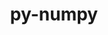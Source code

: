 ---
title: "py-numpy"
layout: cache
categories: [package, develop]
meta: {"compilers": ["apple-clang@=16.0.0", "gcc@=11.1.0", "gcc@=11.4.0", "gcc@=12.3.0", "gcc@=13.2.0", "gcc@=7.5.0", "gcc@=9.4.0", "oneapi@=2024.2.1"], "num_specs": 284, "num_specs_by_stack": {"data-vis-sdk": 5, "e4s": 60, "e4s-neoverse-v2": 22, "e4s-neoverse_v1": 32, "e4s-oneapi": 32, "e4s-power": 9, "e4s-rocm-external": 5, "hep": 6, "ml-darwin-aarch64-mps": 22, "ml-linux-aarch64-cpu": 40, "ml-linux-aarch64-cuda": 40, "ml-linux-x86_64-cpu": 40, "ml-linux-x86_64-cuda": 40, "ml-linux-x86_64-rocm": 27, "radiuss": 5, "root": 284, "tutorial": 5}, "oss": ["sequoia", "ubuntu18.04", "ubuntu20.04", "ubuntu22.04", "ubuntu24.04"], "platforms": ["darwin", "linux"], "stacks": ["data-vis-sdk", "e4s", "e4s-neoverse-v2", "e4s-neoverse_v1", "e4s-oneapi", "e4s-power", "e4s-rocm-external", "hep", "ml-darwin-aarch64-mps", "ml-linux-aarch64-cpu", "ml-linux-aarch64-cuda", "ml-linux-x86_64-cpu", "ml-linux-x86_64-cuda", "ml-linux-x86_64-rocm", "radiuss", "root", "tutorial"], "targets": ["aarch64", "neoverse_v1", "neoverse_v2", "ppc64le", "x86_64_v3"], "versions": ["1.24.4", "1.25.2", "1.26.4", "2.0.2", "2.2.0", "2.2.2", "2.2.3"]}
spec_details: [{"compiler": "gcc@=13.2.0", "hash": "22g6oprocpzxdtgmfr2kgnco2e23qg25", "os": "ubuntu24.04", "platform": "linux", "size": "-", "stacks": ["ml-linux-aarch64-cpu", "ml-linux-aarch64-cuda", "root"], "target": "aarch64", "variants": ["build_system=python_pip", "patches=873745d"], "versions": ["2.0.2"]}, {"compiler": "gcc@=13.2.0", "hash": "25jbh5srmm6tvgvuqznl465xtk7hqvsl", "os": "ubuntu24.04", "platform": "linux", "size": "-", "stacks": ["ml-linux-x86_64-cpu", "ml-linux-x86_64-cuda", "root"], "target": "x86_64_v3", "variants": ["build_system=python_pip", "patches=873745d"], "versions": ["1.25.2"]}, {"compiler": "gcc@=11.4.0", "hash": "2cifsqmr2kpmtvrvx6uhhtv6we6ywnxt", "os": "ubuntu22.04", "platform": "linux", "size": "-", "stacks": ["e4s", "root"], "target": "x86_64_v3", "variants": ["build_system=python_pip", "patches=873745d"], "versions": ["1.26.4"]}, {"compiler": "gcc@=9.4.0", "hash": "2i7v5qkfnro37vfwqwhiujlcnnynoonz", "os": "ubuntu20.04", "platform": "linux", "size": "-", "stacks": ["e4s-power", "root"], "target": "ppc64le", "variants": ["build_system=python_pip", "patches=873745d"], "versions": ["1.25.2"]}, {"compiler": "gcc@=13.2.0", "hash": "2k3ujucxsocgutkfahvgcntsqimki3cu", "os": "ubuntu24.04", "platform": "linux", "size": "-", "stacks": ["ml-linux-aarch64-cpu", "ml-linux-aarch64-cuda", "root"], "target": "aarch64", "variants": ["build_system=python_pip", "patches=873745d"], "versions": ["1.25.2"]}, {"compiler": "gcc@=13.2.0", "hash": "2oszmowlyy2hjnjp24l4rpqn7hu4vyly", "os": "ubuntu24.04", "platform": "linux", "size": "-", "stacks": ["ml-linux-x86_64-cpu", "ml-linux-x86_64-cuda", "root"], "target": "x86_64_v3", "variants": ["build_system=python_pip", "patches=873745d"], "versions": ["1.26.4"]}, {"compiler": "gcc@=11.4.0", "hash": "2pdijjtcerpftquylxycdvb4qyltceqb", "os": "ubuntu22.04", "platform": "linux", "size": "-", "stacks": ["e4s-neoverse-v2", "root"], "target": "neoverse_v2", "variants": ["build_system=python_pip", "patches=873745d"], "versions": ["2.2.3"]}, {"compiler": "gcc@=11.4.0", "hash": "2srohkfkpcvkk7cwnqfmea2bgpuc3zqg", "os": "ubuntu22.04", "platform": "linux", "size": "-", "stacks": ["e4s", "root"], "target": "x86_64_v3", "variants": ["build_system=python_pip", "patches=873745d"], "versions": ["2.2.3"]}, {"compiler": "gcc@=11.4.0", "hash": "2wbzxqavxye23ht6ivpijcqibizj33jq", "os": "ubuntu22.04", "platform": "linux", "size": "-", "stacks": ["e4s", "root"], "target": "x86_64_v3", "variants": ["build_system=python_pip", "patches=873745d"], "versions": ["1.25.2"]}, {"compiler": "gcc@=11.4.0", "hash": "2wcalcu3pvihvlq2xolah4umtm7hl7u6", "os": "ubuntu22.04", "platform": "linux", "size": "-", "stacks": ["e4s-neoverse-v2", "root"], "target": "neoverse_v2", "variants": ["build_system=python_pip", "patches=873745d"], "versions": ["1.26.4"]}, {"compiler": "gcc@=11.4.0", "hash": "2z22y5lje43eq5j6lcuyialvsk2makzj", "os": "ubuntu22.04", "platform": "linux", "size": "-", "stacks": ["e4s", "root"], "target": "x86_64_v3", "variants": ["build_system=python_pip", "patches=873745d"], "versions": ["1.26.4"]}, {"compiler": "oneapi@=2024.2.1", "hash": "33vwx7yammmvvb6jyr3ydmquzf7bp5oh", "os": "ubuntu22.04", "platform": "linux", "size": "-", "stacks": ["e4s-oneapi", "root"], "target": "x86_64_v3", "variants": ["build_system=python_pip", "patches=873745d"], "versions": ["1.26.4"]}, {"compiler": "gcc@=11.4.0", "hash": "366lmge7vsia3wpwacz32sd7zmzibpmw", "os": "ubuntu22.04", "platform": "linux", "size": "-", "stacks": ["e4s-neoverse_v1", "root"], "target": "neoverse_v1", "variants": ["build_system=python_pip", "patches=873745d"], "versions": ["1.26.4"]}, {"compiler": "gcc@=11.4.0", "hash": "37i72cfedeam2jvhxea2ye74jfl7poni", "os": "ubuntu22.04", "platform": "linux", "size": "-", "stacks": ["e4s", "root"], "target": "x86_64_v3", "variants": ["build_system=python_pip", "patches=873745d"], "versions": ["1.26.4"]}, {"compiler": "oneapi@=2024.2.1", "hash": "3bnicmc24uqfxuhgjdnp5u5mkmfe64pz", "os": "ubuntu22.04", "platform": "linux", "size": "-", "stacks": ["e4s-oneapi", "root"], "target": "x86_64_v3", "variants": ["build_system=python_pip", "patches=873745d"], "versions": ["1.26.4"]}, {"compiler": "apple-clang@=16.0.0", "hash": "3cq266jx2tdmz6zuqvxf2z6hrp7fyvpu", "os": "sequoia", "platform": "darwin", "size": "-", "stacks": ["ml-darwin-aarch64-mps", "root"], "target": "aarch64", "variants": ["build_system=python_pip", "patches=873745d"], "versions": ["1.26.4"]}, {"compiler": "gcc@=7.5.0", "hash": "3eg7opvtgn6r7yahxplax32gp3km5wxa", "os": "ubuntu18.04", "platform": "linux", "size": "-", "stacks": ["radiuss", "root"], "target": "x86_64_v3", "variants": ["build_system=python_pip", "patches=873745d"], "versions": ["1.25.2"]}, {"compiler": "gcc@=13.2.0", "hash": "3frpjovn6poqn4i2v63ngcwdit3cxhns", "os": "ubuntu24.04", "platform": "linux", "size": "-", "stacks": ["ml-linux-x86_64-cpu", "ml-linux-x86_64-cuda", "ml-linux-x86_64-rocm", "root"], "target": "x86_64_v3", "variants": ["build_system=python_pip", "patches=873745d"], "versions": ["1.26.4"]}, {"compiler": "gcc@=11.4.0", "hash": "3i3ilat6s5ghbvwgyj6kbdwy4jdxy3mj", "os": "ubuntu22.04", "platform": "linux", "size": "-", "stacks": ["hep", "root"], "target": "x86_64_v3", "variants": ["build_system=python_pip", "patches=873745d"], "versions": ["1.26.4"]}, {"compiler": "oneapi@=2024.2.1", "hash": "3y2jd7s4wlpiwtbuwmrtwdcia5o67aut", "os": "ubuntu22.04", "platform": "linux", "size": "-", "stacks": ["e4s-oneapi", "root"], "target": "x86_64_v3", "variants": ["build_system=python_pip", "patches=873745d"], "versions": ["1.24.4"]}, {"compiler": "gcc@=13.2.0", "hash": "3zltsflbppj4jqzw4mfxy2dsyxhrurft", "os": "ubuntu24.04", "platform": "linux", "size": "-", "stacks": ["ml-linux-aarch64-cpu", "ml-linux-aarch64-cuda", "root"], "target": "aarch64", "variants": ["build_system=python_pip", "patches=873745d"], "versions": ["1.26.4"]}, {"compiler": "gcc@=13.2.0", "hash": "465n7yokpmaol7v6znc6qa7cnhkpdito", "os": "ubuntu24.04", "platform": "linux", "size": "-", "stacks": ["ml-linux-x86_64-cpu", "ml-linux-x86_64-cuda", "ml-linux-x86_64-rocm", "root"], "target": "x86_64_v3", "variants": ["build_system=python_pip", "patches=873745d"], "versions": ["1.26.4"]}, {"compiler": "gcc@=11.4.0", "hash": "47klxq5pwtb5pqbq2h3r2aeiq7tncy35", "os": "ubuntu22.04", "platform": "linux", "size": "-", "stacks": ["e4s", "root"], "target": "x86_64_v3", "variants": ["build_system=python_pip", "patches=873745d"], "versions": ["1.26.4"]}, {"compiler": "apple-clang@=16.0.0", "hash": "4azu5tbt3pi7v6lrgilmybdqgallxx4l", "os": "sequoia", "platform": "darwin", "size": "-", "stacks": ["ml-darwin-aarch64-mps", "root"], "target": "aarch64", "variants": ["build_system=python_pip", "patches=873745d"], "versions": ["1.26.4"]}, {"compiler": "apple-clang@=16.0.0", "hash": "4cfeii57vndullhgfbbzfhxz4ykx3z7y", "os": "sequoia", "platform": "darwin", "size": "-", "stacks": ["ml-darwin-aarch64-mps", "root"], "target": "aarch64", "variants": ["build_system=python_pip", "patches=873745d"], "versions": ["1.25.2"]}, {"compiler": "apple-clang@=16.0.0", "hash": "4esqe53ttd3iyloq7y5oqskkp5my2dbx", "os": "sequoia", "platform": "darwin", "size": "-", "stacks": ["ml-darwin-aarch64-mps", "root"], "target": "aarch64", "variants": ["build_system=python_pip", "patches=873745d"], "versions": ["1.25.2"]}, {"compiler": "gcc@=11.4.0", "hash": "4fauf2leq5g2bl3dzh6zn7k522vwsu47", "os": "ubuntu22.04", "platform": "linux", "size": "-", "stacks": ["e4s", "root"], "target": "x86_64_v3", "variants": ["build_system=python_pip", "patches=873745d"], "versions": ["2.2.3"]}, {"compiler": "gcc@=13.2.0", "hash": "4hbk7d22zywkkji3hrmvzhltint2y472", "os": "ubuntu24.04", "platform": "linux", "size": "-", "stacks": ["ml-linux-x86_64-cpu", "ml-linux-x86_64-cuda", "root"], "target": "x86_64_v3", "variants": ["build_system=python_pip", "patches=873745d"], "versions": ["2.0.2"]}, {"compiler": "gcc@=11.4.0", "hash": "4hdyies4zx224fu6x43wgxxa7gyi5mvm", "os": "ubuntu22.04", "platform": "linux", "size": "-", "stacks": ["e4s-neoverse-v2", "root"], "target": "neoverse_v2", "variants": ["build_system=python_pip", "patches=873745d"], "versions": ["1.25.2"]}, {"compiler": "oneapi@=2024.2.1", "hash": "4i256s2xvp4vpog7rjqz5xglbme2d3vs", "os": "ubuntu22.04", "platform": "linux", "size": "-", "stacks": ["e4s-oneapi", "root"], "target": "x86_64_v3", "variants": ["build_system=python_pip", "patches=873745d"], "versions": ["1.26.4"]}, {"compiler": "gcc@=11.4.0", "hash": "4onihshkvuq26dxsluvkvjzsrqteftex", "os": "ubuntu22.04", "platform": "linux", "size": "-", "stacks": ["e4s-neoverse_v1", "root"], "target": "neoverse_v1", "variants": ["build_system=python_pip", "patches=873745d"], "versions": ["2.2.0"]}, {"compiler": "gcc@=12.3.0", "hash": "4rcjkpd3k5rivdgrields4sdtzthzzem", "os": "ubuntu22.04", "platform": "linux", "size": "-", "stacks": ["root", "tutorial"], "target": "x86_64_v3", "variants": ["build_system=python_pip", "patches=873745d"], "versions": ["2.2.3"]}, {"compiler": "gcc@=11.4.0", "hash": "4xg7ityfswtd53hlugt32kordf5ouekm", "os": "ubuntu22.04", "platform": "linux", "size": "-", "stacks": ["e4s-neoverse-v2", "root"], "target": "neoverse_v2", "variants": ["build_system=python_pip", "patches=873745d"], "versions": ["1.25.2"]}, {"compiler": "gcc@=11.4.0", "hash": "4yp3ootxwgbpphwpuzjkvxqqoxvgjql7", "os": "ubuntu22.04", "platform": "linux", "size": "-", "stacks": ["e4s-neoverse_v1", "root"], "target": "neoverse_v1", "variants": ["build_system=python_pip", "patches=873745d"], "versions": ["2.2.0"]}, {"compiler": "gcc@=11.4.0", "hash": "5oo4u4vejak3ulppvc27ivtatyd5736d", "os": "ubuntu22.04", "platform": "linux", "size": "-", "stacks": ["e4s-neoverse-v2", "root"], "target": "neoverse_v2", "variants": ["build_system=python_pip", "patches=873745d"], "versions": ["2.2.3"]}, {"compiler": "gcc@=13.2.0", "hash": "5qcpkehndieosb4tste5cps6addyn3og", "os": "ubuntu24.04", "platform": "linux", "size": "-", "stacks": ["ml-linux-x86_64-cpu", "ml-linux-x86_64-cuda", "root"], "target": "x86_64_v3", "variants": ["build_system=python_pip", "patches=873745d"], "versions": ["1.26.4"]}, {"compiler": "apple-clang@=16.0.0", "hash": "5qod5mfkb7b54kebwft2vjdft5wta55f", "os": "sequoia", "platform": "darwin", "size": "-", "stacks": ["ml-darwin-aarch64-mps", "root"], "target": "aarch64", "variants": ["build_system=python_pip", "patches=873745d"], "versions": ["2.2.3"]}, {"compiler": "gcc@=13.2.0", "hash": "5x526frh2gntpghlqw5stbz2q47e7rg6", "os": "ubuntu24.04", "platform": "linux", "size": "-", "stacks": ["ml-linux-aarch64-cpu", "ml-linux-aarch64-cuda", "root"], "target": "aarch64", "variants": ["build_system=python_pip", "patches=873745d"], "versions": ["1.26.4"]}, {"compiler": "gcc@=13.2.0", "hash": "5yxshghik3irawcyau7yjug2jmu4cwhf", "os": "ubuntu24.04", "platform": "linux", "size": "-", "stacks": ["ml-linux-x86_64-cpu", "ml-linux-x86_64-cuda", "ml-linux-x86_64-rocm", "root"], "target": "x86_64_v3", "variants": ["build_system=python_pip", "patches=873745d"], "versions": ["2.2.3"]}, {"compiler": "gcc@=13.2.0", "hash": "5yzxvi5cq45nzju7r2z2sv4gqjubtrcv", "os": "ubuntu24.04", "platform": "linux", "size": "-", "stacks": ["ml-linux-x86_64-cpu", "ml-linux-x86_64-cuda", "ml-linux-x86_64-rocm", "root"], "target": "x86_64_v3", "variants": ["build_system=python_pip", "patches=873745d"], "versions": ["2.2.3"]}, {"compiler": "gcc@=11.4.0", "hash": "65plznm7p5ntncjx2ti74mvr5vbm46no", "os": "ubuntu22.04", "platform": "linux", "size": "-", "stacks": ["e4s-neoverse-v2", "root"], "target": "neoverse_v2", "variants": ["build_system=python_pip", "patches=873745d"], "versions": ["2.2.3"]}, {"compiler": "gcc@=12.3.0", "hash": "6auf5pmd444okcaxu2aaymf2dgsaqaqs", "os": "ubuntu22.04", "platform": "linux", "size": "-", "stacks": ["root", "tutorial"], "target": "x86_64_v3", "variants": ["build_system=python_pip", "patches=873745d"], "versions": ["2.2.3"]}, {"compiler": "gcc@=11.4.0", "hash": "6bucqynxg4uqrw33zuisynh32g5d7wml", "os": "ubuntu22.04", "platform": "linux", "size": "-", "stacks": ["e4s-neoverse_v1", "root"], "target": "neoverse_v1", "variants": ["build_system=python_pip", "patches=873745d"], "versions": ["2.2.0"]}, {"compiler": "gcc@=11.4.0", "hash": "6ckaskitkx36c335wdztmbswu23ml5yt", "os": "ubuntu22.04", "platform": "linux", "size": "-", "stacks": ["e4s-neoverse_v1", "root"], "target": "neoverse_v1", "variants": ["build_system=python_pip", "patches=873745d"], "versions": ["2.2.0"]}, {"compiler": "gcc@=11.4.0", "hash": "6h34yjstiq4lbyiieq5s4r4gjpk57nvx", "os": "ubuntu22.04", "platform": "linux", "size": "-", "stacks": ["e4s-neoverse-v2", "root"], "target": "neoverse_v2", "variants": ["build_system=python_pip", "patches=873745d"], "versions": ["2.2.3"]}, {"compiler": "gcc@=13.2.0", "hash": "6hb42eqdmvkwgxk2wveqq4fyrq73hb32", "os": "ubuntu24.04", "platform": "linux", "size": "-", "stacks": ["ml-linux-aarch64-cpu", "ml-linux-aarch64-cuda", "root"], "target": "aarch64", "variants": ["build_system=python_pip", "patches=873745d"], "versions": ["1.26.4"]}, {"compiler": "gcc@=13.2.0", "hash": "6hto2wwykg2fb3bwtrw4pazayno6dduw", "os": "ubuntu24.04", "platform": "linux", "size": "-", "stacks": ["ml-linux-aarch64-cpu", "ml-linux-aarch64-cuda", "root"], "target": "aarch64", "variants": ["build_system=python_pip", "patches=873745d"], "versions": ["1.26.4"]}, {"compiler": "gcc@=11.4.0", "hash": "6hwcyesoa3n5ulf6xcgwfppcexuysr6r", "os": "ubuntu22.04", "platform": "linux", "size": "-", "stacks": ["e4s", "root"], "target": "x86_64_v3", "variants": ["build_system=python_pip", "patches=873745d"], "versions": ["1.26.4"]}, {"compiler": "gcc@=13.2.0", "hash": "6kjo7qtepsrx3obyepznpchxcbxsznwl", "os": "ubuntu24.04", "platform": "linux", "size": "-", "stacks": ["ml-linux-x86_64-cpu", "ml-linux-x86_64-cuda", "ml-linux-x86_64-rocm", "root"], "target": "x86_64_v3", "variants": ["build_system=python_pip", "patches=873745d"], "versions": ["1.26.4"]}, {"compiler": "gcc@=13.2.0", "hash": "6sx2kgleqd4fxn7wzrrzkhw3nazgp6sh", "os": "ubuntu24.04", "platform": "linux", "size": "-", "stacks": ["ml-linux-aarch64-cpu", "ml-linux-aarch64-cuda", "root"], "target": "aarch64", "variants": ["build_system=python_pip", "patches=873745d"], "versions": ["1.26.4"]}, {"compiler": "gcc@=13.2.0", "hash": "6xjjvcak5h3vooqh2ctgutltpbopb72a", "os": "ubuntu24.04", "platform": "linux", "size": "-", "stacks": ["ml-linux-aarch64-cpu", "ml-linux-aarch64-cuda", "root"], "target": "aarch64", "variants": ["build_system=python_pip", "patches=873745d"], "versions": ["2.2.3"]}, {"compiler": "gcc@=7.5.0", "hash": "6yt723j27atol657jq7mmekofbd542fh", "os": "ubuntu18.04", "platform": "linux", "size": "-", "stacks": ["radiuss", "root"], "target": "x86_64_v3", "variants": ["build_system=python_pip", "patches=873745d"], "versions": ["1.25.2"]}, {"compiler": "apple-clang@=16.0.0", "hash": "74rff7q7ej2ke37udkldrheibaj2g2f2", "os": "sequoia", "platform": "darwin", "size": "-", "stacks": ["ml-darwin-aarch64-mps", "root"], "target": "aarch64", "variants": ["build_system=python_pip", "patches=873745d"], "versions": ["1.26.4"]}, {"compiler": "gcc@=11.4.0", "hash": "7b5v52ygn52scycdesyjsbd7bdk7qnmy", "os": "ubuntu22.04", "platform": "linux", "size": "-", "stacks": ["e4s-neoverse_v1", "root"], "target": "neoverse_v1", "variants": ["build_system=python_pip", "patches=873745d"], "versions": ["1.25.2"]}, {"compiler": "gcc@=11.4.0", "hash": "7bzeh6w7qyzl437ofqihr6x6zq5hac6s", "os": "ubuntu22.04", "platform": "linux", "size": "-", "stacks": ["e4s-neoverse_v1", "root"], "target": "neoverse_v1", "variants": ["build_system=python_pip", "patches=873745d"], "versions": ["1.26.4"]}, {"compiler": "oneapi@=2024.2.1", "hash": "7et3yj2uoskkuhgzscode37kf653gug5", "os": "ubuntu22.04", "platform": "linux", "size": "-", "stacks": ["e4s-oneapi", "root"], "target": "x86_64_v3", "variants": ["build_system=python_pip", "patches=873745d"], "versions": ["1.24.4"]}, {"compiler": "gcc@=11.4.0", "hash": "7fdketzb2j26ah3iqjmcp4ycm3eeh42x", "os": "ubuntu22.04", "platform": "linux", "size": "-", "stacks": ["e4s-neoverse_v1", "root"], "target": "neoverse_v1", "variants": ["build_system=python_pip", "patches=873745d"], "versions": ["2.2.0"]}, {"compiler": "gcc@=11.4.0", "hash": "7wb5i7uudwc7u66jydzhlkyn4kzhb35y", "os": "ubuntu22.04", "platform": "linux", "size": "-", "stacks": ["e4s", "root"], "target": "x86_64_v3", "variants": ["build_system=python_pip", "patches=873745d"], "versions": ["2.2.3"]}, {"compiler": "apple-clang@=16.0.0", "hash": "a572vdgupboaosptgnrouo32uwp7kyyu", "os": "sequoia", "platform": "darwin", "size": "-", "stacks": ["ml-darwin-aarch64-mps", "root"], "target": "aarch64", "variants": ["build_system=python_pip", "patches=873745d"], "versions": ["1.26.4"]}, {"compiler": "gcc@=11.4.0", "hash": "a7tinffheu56ejakoobx53d4msmlrbv2", "os": "ubuntu22.04", "platform": "linux", "size": "-", "stacks": ["hep", "root"], "target": "x86_64_v3", "variants": ["build_system=python_pip", "patches=873745d"], "versions": ["1.26.4"]}, {"compiler": "gcc@=11.4.0", "hash": "acemuaqieyocagkuih26m4zfllte2trn", "os": "ubuntu22.04", "platform": "linux", "size": "-", "stacks": ["e4s-neoverse-v2", "root"], "target": "neoverse_v2", "variants": ["build_system=python_pip", "patches=873745d"], "versions": ["1.26.4"]}, {"compiler": "gcc@=9.4.0", "hash": "ad7ktx6667drowtkdh5n7za76roq7g46", "os": "ubuntu20.04", "platform": "linux", "size": "-", "stacks": ["e4s-power", "root"], "target": "ppc64le", "variants": ["build_system=python_pip", "patches=873745d"], "versions": ["2.2.2"]}, {"compiler": "gcc@=13.2.0", "hash": "aeoibywfjcgp74qo3cow75x6quvj3sw5", "os": "ubuntu24.04", "platform": "linux", "size": "-", "stacks": ["ml-linux-x86_64-cpu", "ml-linux-x86_64-cuda", "ml-linux-x86_64-rocm", "root"], "target": "x86_64_v3", "variants": ["build_system=python_pip", "patches=873745d"], "versions": ["1.26.4"]}, {"compiler": "gcc@=11.4.0", "hash": "afna6yqb5vurhuvvlrw4qanstqlgsw53", "os": "ubuntu22.04", "platform": "linux", "size": "-", "stacks": ["e4s-neoverse-v2", "root"], "target": "neoverse_v2", "variants": ["build_system=python_pip", "patches=873745d"], "versions": ["2.2.3"]}, {"compiler": "gcc@=13.2.0", "hash": "aojxheybym2orhfi5e26klykiptajg4d", "os": "ubuntu24.04", "platform": "linux", "size": "-", "stacks": ["ml-linux-x86_64-cpu", "ml-linux-x86_64-cuda", "ml-linux-x86_64-rocm", "root"], "target": "x86_64_v3", "variants": ["build_system=python_pip", "patches=873745d"], "versions": ["2.2.3"]}, {"compiler": "gcc@=11.4.0", "hash": "asqzd6aouad645iij4b6jt66wk5scdly", "os": "ubuntu22.04", "platform": "linux", "size": "-", "stacks": ["e4s-neoverse_v1", "root"], "target": "neoverse_v1", "variants": ["build_system=python_pip", "patches=873745d"], "versions": ["1.24.4"]}, {"compiler": "gcc@=13.2.0", "hash": "at7hg6ea4whnz3y7ozhjmn5mhx2oewmk", "os": "ubuntu24.04", "platform": "linux", "size": "-", "stacks": ["ml-linux-aarch64-cpu", "ml-linux-aarch64-cuda", "root"], "target": "aarch64", "variants": ["build_system=python_pip", "patches=873745d"], "versions": ["1.25.2"]}, {"compiler": "gcc@=11.4.0", "hash": "ayiok467shuzq5ap4evabivbkhvwidmi", "os": "ubuntu22.04", "platform": "linux", "size": "-", "stacks": ["e4s", "root"], "target": "x86_64_v3", "variants": ["build_system=python_pip", "patches=873745d"], "versions": ["1.26.4"]}, {"compiler": "gcc@=11.1.0", "hash": "bevvjuuwmyjgpefoexk3x774pue4cfaz", "os": "ubuntu20.04", "platform": "linux", "size": "-", "stacks": ["data-vis-sdk", "root"], "target": "x86_64_v3", "variants": ["build_system=python_pip", "patches=873745d"], "versions": ["1.25.2"]}, {"compiler": "gcc@=13.2.0", "hash": "bf6ihoustrjv2oinhnzheomnbop2epsu", "os": "ubuntu24.04", "platform": "linux", "size": "-", "stacks": ["ml-linux-x86_64-cpu", "ml-linux-x86_64-cuda", "ml-linux-x86_64-rocm", "root"], "target": "x86_64_v3", "variants": ["build_system=python_pip", "patches=873745d"], "versions": ["2.2.3"]}, {"compiler": "gcc@=13.2.0", "hash": "bful6mptkiks62wh6nq5xq66nnxumd23", "os": "ubuntu24.04", "platform": "linux", "size": "-", "stacks": ["ml-linux-x86_64-cpu", "ml-linux-x86_64-cuda", "ml-linux-x86_64-rocm", "root"], "target": "x86_64_v3", "variants": ["build_system=python_pip", "patches=873745d"], "versions": ["1.26.4"]}, {"compiler": "apple-clang@=16.0.0", "hash": "bguld6qetdxwmnaqpinvsxinrshddq3n", "os": "sequoia", "platform": "darwin", "size": "-", "stacks": ["ml-darwin-aarch64-mps", "root"], "target": "aarch64", "variants": ["build_system=python_pip", "patches=873745d"], "versions": ["1.25.2"]}, {"compiler": "oneapi@=2024.2.1", "hash": "bmmc4jklijzwjno25mlx6td7qwwd24lo", "os": "ubuntu22.04", "platform": "linux", "size": "-", "stacks": ["e4s-oneapi", "root"], "target": "x86_64_v3", "variants": ["build_system=python_pip", "patches=873745d"], "versions": ["1.26.4"]}, {"compiler": "gcc@=13.2.0", "hash": "bndt5vy3weql44lw33rvoukv6sjagfia", "os": "ubuntu24.04", "platform": "linux", "size": "-", "stacks": ["ml-linux-aarch64-cpu", "ml-linux-aarch64-cuda", "root"], "target": "aarch64", "variants": ["build_system=python_pip", "patches=873745d"], "versions": ["1.26.4"]}, {"compiler": "gcc@=13.2.0", "hash": "bo74lzmgrlj6zbqmmzdsoxaprpid3r6h", "os": "ubuntu24.04", "platform": "linux", "size": "-", "stacks": ["ml-linux-aarch64-cpu", "ml-linux-aarch64-cuda", "root"], "target": "aarch64", "variants": ["build_system=python_pip", "patches=873745d"], "versions": ["2.0.2"]}, {"compiler": "gcc@=13.2.0", "hash": "bqo5ogxqu2x4ignaacxceafipsz42qdq", "os": "ubuntu24.04", "platform": "linux", "size": "-", "stacks": ["ml-linux-x86_64-rocm", "root"], "target": "x86_64_v3", "variants": ["build_system=python_pip", "patches=873745d"], "versions": ["2.0.2"]}, {"compiler": "oneapi@=2024.2.1", "hash": "btlop4ylzk6tsexlz6hqx5vxlwjegf7m", "os": "ubuntu22.04", "platform": "linux", "size": "-", "stacks": ["e4s-oneapi", "root"], "target": "x86_64_v3", "variants": ["build_system=python_pip", "patches=873745d"], "versions": ["1.25.2"]}, {"compiler": "apple-clang@=16.0.0", "hash": "bvykvsmjupfpyogojwujs663bgoo6vlu", "os": "sequoia", "platform": "darwin", "size": "-", "stacks": ["ml-darwin-aarch64-mps", "root"], "target": "aarch64", "variants": ["build_system=python_pip", "patches=873745d"], "versions": ["1.26.4"]}, {"compiler": "apple-clang@=16.0.0", "hash": "bxdbpgisxrocoy6khg4hi3rdus73ijwd", "os": "sequoia", "platform": "darwin", "size": "-", "stacks": ["ml-darwin-aarch64-mps", "root"], "target": "aarch64", "variants": ["build_system=python_pip", "patches=873745d"], "versions": ["1.26.4"]}, {"compiler": "oneapi@=2024.2.1", "hash": "byapjd33vri57jc5sbpodtaxqsdf7clb", "os": "ubuntu22.04", "platform": "linux", "size": "-", "stacks": ["e4s-oneapi", "root"], "target": "x86_64_v3", "variants": ["build_system=python_pip", "patches=873745d"], "versions": ["1.25.2"]}, {"compiler": "apple-clang@=16.0.0", "hash": "cyjrt6ax2a3zzus4zvg4l5rkykvm4ikq", "os": "sequoia", "platform": "darwin", "size": "-", "stacks": ["ml-darwin-aarch64-mps", "root"], "target": "aarch64", "variants": ["build_system=python_pip", "patches=873745d"], "versions": ["1.26.4"]}, {"compiler": "gcc@=11.4.0", "hash": "d2vsha6hcvx6dr5oyzrqi4mxpzfhq2yd", "os": "ubuntu22.04", "platform": "linux", "size": "-", "stacks": ["e4s-neoverse_v1", "root"], "target": "neoverse_v1", "variants": ["build_system=python_pip", "patches=873745d"], "versions": ["1.24.4"]}, {"compiler": "gcc@=11.4.0", "hash": "dcy47n332fieyrvn2chi3ykhboyf3b2e", "os": "ubuntu22.04", "platform": "linux", "size": "-", "stacks": ["e4s-neoverse-v2", "root"], "target": "neoverse_v2", "variants": ["build_system=python_pip", "patches=873745d"], "versions": ["2.2.3"]}, {"compiler": "oneapi@=2024.2.1", "hash": "ddk626puhjwv7xc3723226tt7duz6ao6", "os": "ubuntu22.04", "platform": "linux", "size": "-", "stacks": ["e4s-oneapi", "root"], "target": "x86_64_v3", "variants": ["build_system=python_pip", "patches=873745d"], "versions": ["1.26.4"]}, {"compiler": "gcc@=13.2.0", "hash": "ddtd5um5l2xuiphsmhy2m6fac7hm4dmg", "os": "ubuntu24.04", "platform": "linux", "size": "-", "stacks": ["ml-linux-x86_64-cpu", "ml-linux-x86_64-cuda", "root"], "target": "x86_64_v3", "variants": ["build_system=python_pip", "patches=873745d"], "versions": ["2.0.2"]}, {"compiler": "apple-clang@=16.0.0", "hash": "de4c5vgcqvfjqtrxj6up4amt5kqlzlqx", "os": "sequoia", "platform": "darwin", "size": "-", "stacks": ["ml-darwin-aarch64-mps", "root"], "target": "aarch64", "variants": ["build_system=python_pip", "patches=873745d"], "versions": ["2.2.3"]}, {"compiler": "oneapi@=2024.2.1", "hash": "dh5ezigwuh6rr6yk2kptfpe2exvclqtf", "os": "ubuntu22.04", "platform": "linux", "size": "-", "stacks": ["e4s-oneapi", "root"], "target": "x86_64_v3", "variants": ["build_system=python_pip", "patches=873745d"], "versions": ["1.25.2"]}, {"compiler": "gcc@=11.4.0", "hash": "diiwg6qgaihtmuaq53u34wjxjkdhxj4h", "os": "ubuntu22.04", "platform": "linux", "size": "-", "stacks": ["e4s-neoverse-v2", "root"], "target": "neoverse_v2", "variants": ["build_system=python_pip", "patches=873745d"], "versions": ["2.2.3"]}, {"compiler": "oneapi@=2024.2.1", "hash": "djrwqh6dkvgyae3my7x5ssqmx5qjn625", "os": "ubuntu22.04", "platform": "linux", "size": "-", "stacks": ["e4s-oneapi", "root"], "target": "x86_64_v3", "variants": ["build_system=python_pip", "patches=873745d"], "versions": ["1.25.2"]}, {"compiler": "gcc@=11.4.0", "hash": "dutlesbgrhpkpd2uu3iit3tpgzp6zz6u", "os": "ubuntu22.04", "platform": "linux", "size": "-", "stacks": ["e4s", "root"], "target": "x86_64_v3", "variants": ["build_system=python_pip", "patches=873745d"], "versions": ["2.2.3"]}, {"compiler": "gcc@=11.4.0", "hash": "e2nkx5tu6nwywdx7hys5lspevw5mszfw", "os": "ubuntu22.04", "platform": "linux", "size": "-", "stacks": ["e4s", "root"], "target": "x86_64_v3", "variants": ["build_system=python_pip", "patches=873745d"], "versions": ["2.2.3"]}, {"compiler": "gcc@=11.4.0", "hash": "ecdoggeqmxfb7hkb3juu4f6ea5nap2gv", "os": "ubuntu22.04", "platform": "linux", "size": "-", "stacks": ["e4s", "root"], "target": "x86_64_v3", "variants": ["build_system=python_pip", "patches=873745d"], "versions": ["1.25.2"]}, {"compiler": "gcc@=7.5.0", "hash": "ed2kv6lc22m7ig5nkfbagm7jn3zybxxe", "os": "ubuntu18.04", "platform": "linux", "size": "-", "stacks": ["radiuss", "root"], "target": "x86_64_v3", "variants": ["build_system=python_pip", "patches=873745d"], "versions": ["1.25.2"]}, {"compiler": "gcc@=11.4.0", "hash": "eraa7v2uvnnntukldokuer6qzr4llagh", "os": "ubuntu22.04", "platform": "linux", "size": "-", "stacks": ["e4s", "root"], "target": "x86_64_v3", "variants": ["build_system=python_pip", "patches=873745d"], "versions": ["1.24.4"]}, {"compiler": "gcc@=9.4.0", "hash": "esxlmxjwpopufowlraqlheitk7uka3kv", "os": "ubuntu20.04", "platform": "linux", "size": "-", "stacks": ["e4s-power", "root"], "target": "ppc64le", "variants": ["build_system=python_pip", "patches=873745d"], "versions": ["2.2.2"]}, {"compiler": "gcc@=11.4.0", "hash": "euqolfrzflij3kuqgsrnknhgxvihdu6j", "os": "ubuntu22.04", "platform": "linux", "size": "-", "stacks": ["e4s-neoverse_v1", "root"], "target": "neoverse_v1", "variants": ["build_system=python_pip", "patches=873745d"], "versions": ["1.26.4"]}, {"compiler": "oneapi@=2024.2.1", "hash": "ex6nzcyjnjcb55jgs7lrz7lwg4dc5s67", "os": "ubuntu22.04", "platform": "linux", "size": "-", "stacks": ["e4s-oneapi", "root"], "target": "x86_64_v3", "variants": ["build_system=python_pip", "patches=873745d"], "versions": ["1.26.4"]}, {"compiler": "oneapi@=2024.2.1", "hash": "ey2xislc5k5j6swz3cl2hsmoasmmikpm", "os": "ubuntu22.04", "platform": "linux", "size": "-", "stacks": ["e4s-oneapi", "root"], "target": "x86_64_v3", "variants": ["build_system=python_pip", "patches=873745d"], "versions": ["1.25.2"]}, {"compiler": "gcc@=9.4.0", "hash": "eyrh72q4ja4oy2sr3ospze23vphdmp7c", "os": "ubuntu20.04", "platform": "linux", "size": "-", "stacks": ["e4s-power", "root"], "target": "ppc64le", "variants": ["build_system=python_pip", "patches=873745d"], "versions": ["2.2.2"]}, {"compiler": "apple-clang@=16.0.0", "hash": "f3v4bsv7xnf7p6apynnyyr3v6kaotz6k", "os": "sequoia", "platform": "darwin", "size": "-", "stacks": ["ml-darwin-aarch64-mps", "root"], "target": "aarch64", "variants": ["build_system=python_pip", "patches=873745d"], "versions": ["1.26.4"]}, {"compiler": "apple-clang@=16.0.0", "hash": "f6bmzj2r2wnh7h75rxp5mmf22llbfbv3", "os": "sequoia", "platform": "darwin", "size": "-", "stacks": ["ml-darwin-aarch64-mps", "root"], "target": "aarch64", "variants": ["build_system=python_pip", "patches=873745d"], "versions": ["1.25.2"]}, {"compiler": "gcc@=13.2.0", "hash": "fcqiv4x3wxutume467p4hih5wsqltbgh", "os": "ubuntu24.04", "platform": "linux", "size": "-", "stacks": ["ml-linux-x86_64-cpu", "ml-linux-x86_64-cuda", "root"], "target": "x86_64_v3", "variants": ["build_system=python_pip", "patches=873745d"], "versions": ["2.0.2"]}, {"compiler": "gcc@=11.4.0", "hash": "fiel645wohhfwv4irwkqe3urlk2ye7eo", "os": "ubuntu22.04", "platform": "linux", "size": "-", "stacks": ["e4s", "root"], "target": "x86_64_v3", "variants": ["build_system=python_pip", "patches=873745d"], "versions": ["1.26.4"]}, {"compiler": "gcc@=13.2.0", "hash": "fmt7gsm5lxsjst2qff7qzfpuo65e5vcr", "os": "ubuntu24.04", "platform": "linux", "size": "-", "stacks": ["ml-linux-aarch64-cpu", "ml-linux-aarch64-cuda", "root"], "target": "aarch64", "variants": ["build_system=python_pip", "patches=873745d"], "versions": ["1.26.4"]}, {"compiler": "gcc@=13.2.0", "hash": "fnu76aqnwjbnsscmrjyhx6l6hzno35bj", "os": "ubuntu24.04", "platform": "linux", "size": "-", "stacks": ["ml-linux-aarch64-cpu", "ml-linux-aarch64-cuda", "root"], "target": "aarch64", "variants": ["build_system=python_pip", "patches=873745d"], "versions": ["1.26.4"]}, {"compiler": "gcc@=11.4.0", "hash": "foe6u4fe246hgxn2junnwpyjvdqnl5sp", "os": "ubuntu22.04", "platform": "linux", "size": "-", "stacks": ["e4s-neoverse_v1", "root"], "target": "neoverse_v1", "variants": ["build_system=python_pip", "patches=873745d"], "versions": ["2.0.2"]}, {"compiler": "apple-clang@=16.0.0", "hash": "fv3alzu6psike52wwz6cytk64ogjbx6y", "os": "sequoia", "platform": "darwin", "size": "-", "stacks": ["ml-darwin-aarch64-mps", "root"], "target": "aarch64", "variants": ["build_system=python_pip", "patches=873745d"], "versions": ["1.26.4"]}, {"compiler": "gcc@=11.4.0", "hash": "fyfahjjww7zefvsefgqc32vxnafwouxd", "os": "ubuntu22.04", "platform": "linux", "size": "-", "stacks": ["e4s-neoverse_v1", "root"], "target": "neoverse_v1", "variants": ["build_system=python_pip", "patches=873745d"], "versions": ["1.26.4"]}, {"compiler": "gcc@=13.2.0", "hash": "g3ki3suhdwybclvyhym4pnzxjtzkxyl2", "os": "ubuntu24.04", "platform": "linux", "size": "-", "stacks": ["ml-linux-x86_64-cpu", "ml-linux-x86_64-cuda", "root"], "target": "x86_64_v3", "variants": ["build_system=python_pip", "patches=873745d"], "versions": ["2.0.2"]}, {"compiler": "gcc@=11.4.0", "hash": "g3nz3szdpaiiysoahyqxk32kgh5yc5ip", "os": "ubuntu22.04", "platform": "linux", "size": "-", "stacks": ["e4s", "e4s-rocm-external", "root"], "target": "x86_64_v3", "variants": ["build_system=python_pip", "patches=873745d"], "versions": ["1.25.2"]}, {"compiler": "oneapi@=2024.2.1", "hash": "gaebwzhl5vc5botukadkflebheejvnf3", "os": "ubuntu22.04", "platform": "linux", "size": "-", "stacks": ["e4s-oneapi", "root"], "target": "x86_64_v3", "variants": ["build_system=python_pip", "patches=873745d"], "versions": ["1.26.4"]}, {"compiler": "gcc@=11.4.0", "hash": "gh3ge6j5lzsxgwgxhbejccio7vfhhcis", "os": "ubuntu22.04", "platform": "linux", "size": "-", "stacks": ["e4s", "root"], "target": "x86_64_v3", "variants": ["build_system=python_pip", "patches=873745d"], "versions": ["2.2.3"]}, {"compiler": "gcc@=13.2.0", "hash": "gilqmebq5fp5m56tdvyfobn5bwhuvqeo", "os": "ubuntu24.04", "platform": "linux", "size": "-", "stacks": ["ml-linux-x86_64-cpu", "ml-linux-x86_64-cuda", "root"], "target": "x86_64_v3", "variants": ["build_system=python_pip", "patches=873745d"], "versions": ["1.26.4"]}, {"compiler": "gcc@=11.4.0", "hash": "gjsqed2rmyofc4hto3xdzkwsw3kgibeo", "os": "ubuntu22.04", "platform": "linux", "size": "-", "stacks": ["e4s-neoverse_v1", "root"], "target": "neoverse_v1", "variants": ["build_system=python_pip", "patches=873745d"], "versions": ["2.0.2"]}, {"compiler": "oneapi@=2024.2.1", "hash": "gsvdvutmplqdwhqsrxqatzzfupgtbs64", "os": "ubuntu22.04", "platform": "linux", "size": "-", "stacks": ["e4s-oneapi", "root"], "target": "x86_64_v3", "variants": ["build_system=python_pip", "patches=873745d"], "versions": ["1.24.4"]}, {"compiler": "gcc@=13.2.0", "hash": "gy74kf66xf574425q6gbkwu2dawrya7k", "os": "ubuntu24.04", "platform": "linux", "size": "-", "stacks": ["ml-linux-aarch64-cpu", "ml-linux-aarch64-cuda", "root"], "target": "aarch64", "variants": ["build_system=python_pip", "patches=873745d"], "versions": ["1.26.4"]}, {"compiler": "gcc@=11.4.0", "hash": "h2hmrrr3asknvwejrg6mnffhp3llbbtc", "os": "ubuntu22.04", "platform": "linux", "size": "-", "stacks": ["e4s", "root"], "target": "x86_64_v3", "variants": ["build_system=python_pip", "patches=873745d"], "versions": ["2.2.3"]}, {"compiler": "gcc@=11.4.0", "hash": "ha3dbbchs32m5sqoiszie72xalgfu3gn", "os": "ubuntu22.04", "platform": "linux", "size": "-", "stacks": ["e4s-neoverse_v1", "root"], "target": "neoverse_v1", "variants": ["build_system=python_pip", "patches=873745d"], "versions": ["1.25.2"]}, {"compiler": "oneapi@=2024.2.1", "hash": "hc5hh6ybcde7jamnqx2a3lvns2fjfw3c", "os": "ubuntu22.04", "platform": "linux", "size": "-", "stacks": ["e4s-oneapi", "root"], "target": "x86_64_v3", "variants": ["build_system=python_pip", "patches=873745d"], "versions": ["1.26.4"]}, {"compiler": "gcc@=11.4.0", "hash": "hdepqq2ohqensbsq2www3qsxcue4l6ts", "os": "ubuntu22.04", "platform": "linux", "size": "-", "stacks": ["e4s", "root"], "target": "x86_64_v3", "variants": ["build_system=python_pip", "patches=873745d"], "versions": ["1.26.4"]}, {"compiler": "gcc@=13.2.0", "hash": "hf4h7gwq75pbxppvejgzygidxaxeye5p", "os": "ubuntu24.04", "platform": "linux", "size": "-", "stacks": ["ml-linux-aarch64-cpu", "ml-linux-aarch64-cuda", "root"], "target": "aarch64", "variants": ["build_system=python_pip", "patches=873745d"], "versions": ["1.25.2"]}, {"compiler": "oneapi@=2024.2.1", "hash": "hfprcknm7qe53dgvwhtc3y22fnjaurm7", "os": "ubuntu22.04", "platform": "linux", "size": "-", "stacks": ["e4s-oneapi", "root"], "target": "x86_64_v3", "variants": ["build_system=python_pip", "patches=873745d"], "versions": ["1.25.2"]}, {"compiler": "gcc@=11.4.0", "hash": "hil2625lv26ar6q2vghf5wd2bmue4czt", "os": "ubuntu22.04", "platform": "linux", "size": "-", "stacks": ["e4s", "root"], "target": "x86_64_v3", "variants": ["build_system=python_pip", "patches=873745d"], "versions": ["2.2.3"]}, {"compiler": "gcc@=11.4.0", "hash": "hlh4yrljuzp4yytqxqixlcrprkxdjjhl", "os": "ubuntu22.04", "platform": "linux", "size": "-", "stacks": ["e4s-neoverse_v1", "root"], "target": "neoverse_v1", "variants": ["build_system=python_pip", "patches=873745d"], "versions": ["1.26.4"]}, {"compiler": "gcc@=11.4.0", "hash": "hm6zf6nspndowyayiavoyr2tsy7by6ej", "os": "ubuntu22.04", "platform": "linux", "size": "-", "stacks": ["e4s-neoverse_v1", "root"], "target": "neoverse_v1", "variants": ["build_system=python_pip", "patches=873745d"], "versions": ["2.2.0"]}, {"compiler": "gcc@=11.4.0", "hash": "hpkscepnrbrogrdtfx4pd522zgxwd65k", "os": "ubuntu22.04", "platform": "linux", "size": "-", "stacks": ["e4s-neoverse-v2", "root"], "target": "neoverse_v2", "variants": ["build_system=python_pip", "patches=873745d"], "versions": ["1.26.4"]}, {"compiler": "gcc@=9.4.0", "hash": "hpnowcei45tu4gnrxgp6c5qcafhcvrfg", "os": "ubuntu20.04", "platform": "linux", "size": "-", "stacks": ["e4s-power", "root"], "target": "ppc64le", "variants": ["build_system=python_pip", "patches=873745d"], "versions": ["1.26.4"]}, {"compiler": "gcc@=13.2.0", "hash": "hpzukiutfe3ehlbp32nq6uc2zodweazv", "os": "ubuntu24.04", "platform": "linux", "size": "-", "stacks": ["ml-linux-aarch64-cpu", "ml-linux-aarch64-cuda", "root"], "target": "aarch64", "variants": ["build_system=python_pip", "patches=873745d"], "versions": ["1.26.4"]}, {"compiler": "gcc@=13.2.0", "hash": "hqdbyimpqic5fk5f5mcubanzb7zf3wud", "os": "ubuntu24.04", "platform": "linux", "size": "-", "stacks": ["ml-linux-x86_64-rocm", "root"], "target": "x86_64_v3", "variants": ["build_system=python_pip", "patches=873745d"], "versions": ["2.0.2"]}, {"compiler": "gcc@=13.2.0", "hash": "hqks5hw7tiqhvalmyeshrreujlx7rkyj", "os": "ubuntu24.04", "platform": "linux", "size": "-", "stacks": ["ml-linux-aarch64-cpu", "ml-linux-aarch64-cuda", "root"], "target": "aarch64", "variants": ["build_system=python_pip", "patches=873745d"], "versions": ["2.2.3"]}, {"compiler": "gcc@=13.2.0", "hash": "ifsi33giltqoy7a3ytbnzjji7yz4sbso", "os": "ubuntu24.04", "platform": "linux", "size": "-", "stacks": ["ml-linux-aarch64-cpu", "ml-linux-aarch64-cuda", "root"], "target": "aarch64", "variants": ["build_system=python_pip", "patches=873745d"], "versions": ["2.2.3"]}, {"compiler": "gcc@=13.2.0", "hash": "ios24dfysqvergjsfvlcvagpimnpthen", "os": "ubuntu24.04", "platform": "linux", "size": "-", "stacks": ["ml-linux-aarch64-cpu", "ml-linux-aarch64-cuda", "root"], "target": "aarch64", "variants": ["build_system=python_pip", "patches=873745d"], "versions": ["2.2.3"]}, {"compiler": "gcc@=13.2.0", "hash": "ipksh5zpy3j5ur3guehwcacpcmnqoigl", "os": "ubuntu24.04", "platform": "linux", "size": "-", "stacks": ["ml-linux-aarch64-cpu", "ml-linux-aarch64-cuda", "root"], "target": "aarch64", "variants": ["build_system=python_pip", "patches=873745d"], "versions": ["2.2.3"]}, {"compiler": "gcc@=11.4.0", "hash": "ixtvvz5na2b7vqwvnyplivnw45xzv2wm", "os": "ubuntu22.04", "platform": "linux", "size": "-", "stacks": ["e4s-neoverse_v1", "root"], "target": "neoverse_v1", "variants": ["build_system=python_pip", "patches=873745d"], "versions": ["2.2.0"]}, {"compiler": "gcc@=11.4.0", "hash": "j3xzgl4jremlt5hdmgeloiuzv5fvcbow", "os": "ubuntu22.04", "platform": "linux", "size": "-", "stacks": ["e4s-neoverse-v2", "root"], "target": "neoverse_v2", "variants": ["build_system=python_pip", "patches=873745d"], "versions": ["1.25.2"]}, {"compiler": "apple-clang@=16.0.0", "hash": "jci2t6ishywmeplk5ku4mbwfjc4jhwzu", "os": "sequoia", "platform": "darwin", "size": "-", "stacks": ["ml-darwin-aarch64-mps", "root"], "target": "aarch64", "variants": ["build_system=python_pip", "patches=873745d"], "versions": ["2.2.3"]}, {"compiler": "gcc@=11.4.0", "hash": "jdbvs7pnqkbuxr7uvecwh7rc2bypzdg6", "os": "ubuntu22.04", "platform": "linux", "size": "-", "stacks": ["e4s", "root"], "target": "x86_64_v3", "variants": ["build_system=python_pip", "patches=873745d"], "versions": ["1.26.4"]}, {"compiler": "oneapi@=2024.2.1", "hash": "jfbh3rfkdrrsdilokm5ah4zkpgod7mp6", "os": "ubuntu22.04", "platform": "linux", "size": "-", "stacks": ["e4s-oneapi", "root"], "target": "x86_64_v3", "variants": ["build_system=python_pip", "patches=873745d"], "versions": ["1.24.4"]}, {"compiler": "gcc@=11.4.0", "hash": "jfkkl3whukzpncskcgtd24q7le6ke3os", "os": "ubuntu22.04", "platform": "linux", "size": "-", "stacks": ["e4s-neoverse_v1", "root"], "target": "neoverse_v1", "variants": ["build_system=python_pip", "patches=873745d"], "versions": ["2.2.0"]}, {"compiler": "gcc@=11.4.0", "hash": "jhf6naq4cs2rlrvxqr47mog57ve4vuxy", "os": "ubuntu22.04", "platform": "linux", "size": "-", "stacks": ["e4s-neoverse-v2", "root"], "target": "neoverse_v2", "variants": ["build_system=python_pip", "patches=873745d"], "versions": ["1.26.4"]}, {"compiler": "gcc@=11.4.0", "hash": "jwqzpejchjrvi7tfw4xrubo65wqjja3s", "os": "ubuntu22.04", "platform": "linux", "size": "-", "stacks": ["hep", "root"], "target": "x86_64_v3", "variants": ["build_system=python_pip", "patches=873745d"], "versions": ["1.26.4"]}, {"compiler": "gcc@=11.4.0", "hash": "kb5pjzoxgb6e7kvyu5or7tunmuwev3um", "os": "ubuntu22.04", "platform": "linux", "size": "-", "stacks": ["e4s", "root"], "target": "x86_64_v3", "variants": ["build_system=python_pip", "patches=873745d"], "versions": ["2.2.3"]}, {"compiler": "gcc@=11.4.0", "hash": "kb5ppl2w5b3wp7usopwhznbogbssrw24", "os": "ubuntu22.04", "platform": "linux", "size": "-", "stacks": ["e4s", "root"], "target": "x86_64_v3", "variants": ["build_system=python_pip", "patches=873745d"], "versions": ["1.26.4"]}, {"compiler": "oneapi@=2024.2.1", "hash": "kcimeaybudx4tif2itgsxlpzpieyqupn", "os": "ubuntu22.04", "platform": "linux", "size": "-", "stacks": ["e4s-oneapi", "root"], "target": "x86_64_v3", "variants": ["build_system=python_pip", "patches=873745d"], "versions": ["1.24.4"]}, {"compiler": "oneapi@=2024.2.1", "hash": "kduuycja72kis6hpmwd6y7lgqzufmeq5", "os": "ubuntu22.04", "platform": "linux", "size": "-", "stacks": ["e4s-oneapi", "root"], "target": "x86_64_v3", "variants": ["build_system=python_pip", "patches=873745d"], "versions": ["1.25.2"]}, {"compiler": "gcc@=11.4.0", "hash": "kj5xwnocvnl5c6lbjkqktgpre6ww26n4", "os": "ubuntu22.04", "platform": "linux", "size": "-", "stacks": ["e4s", "root"], "target": "x86_64_v3", "variants": ["build_system=python_pip", "patches=873745d"], "versions": ["1.25.2"]}, {"compiler": "gcc@=9.4.0", "hash": "knmdsu7cbfbw7win2xpm5olsrxmjk5rf", "os": "ubuntu20.04", "platform": "linux", "size": "-", "stacks": ["e4s-power", "root"], "target": "ppc64le", "variants": ["build_system=python_pip", "patches=873745d"], "versions": ["1.26.4"]}, {"compiler": "gcc@=11.4.0", "hash": "knylvubatrvyb3zyjral6hvvsy6jry6k", "os": "ubuntu22.04", "platform": "linux", "size": "-", "stacks": ["e4s-neoverse_v1", "root"], "target": "neoverse_v1", "variants": ["build_system=python_pip", "patches=873745d"], "versions": ["2.2.0"]}, {"compiler": "gcc@=7.5.0", "hash": "koyczaiebgyzivosnid222svs4di3z4o", "os": "ubuntu18.04", "platform": "linux", "size": "-", "stacks": ["radiuss", "root"], "target": "x86_64_v3", "variants": ["build_system=python_pip", "patches=873745d"], "versions": ["1.25.2"]}, {"compiler": "gcc@=11.4.0", "hash": "ksdxhmdcwjxbioa5fm26ofytdity53qd", "os": "ubuntu22.04", "platform": "linux", "size": "-", "stacks": ["e4s", "root"], "target": "x86_64_v3", "variants": ["build_system=python_pip", "patches=873745d"], "versions": ["2.2.3"]}, {"compiler": "oneapi@=2024.2.1", "hash": "kvhsbebjrqiy36u52x5ejwlyjuxndm5j", "os": "ubuntu22.04", "platform": "linux", "size": "-", "stacks": ["e4s-oneapi", "root"], "target": "x86_64_v3", "variants": ["build_system=python_pip", "patches=873745d"], "versions": ["1.25.2"]}, {"compiler": "gcc@=13.2.0", "hash": "kvspkbtnihv6hrtrvvw2otqc7kj4bexy", "os": "ubuntu24.04", "platform": "linux", "size": "-", "stacks": ["ml-linux-x86_64-cpu", "ml-linux-x86_64-cuda", "root"], "target": "x86_64_v3", "variants": ["build_system=python_pip", "patches=873745d"], "versions": ["1.25.2"]}, {"compiler": "gcc@=13.2.0", "hash": "kxw2sq7lfziytdmml2eocsjkmfimcgmq", "os": "ubuntu24.04", "platform": "linux", "size": "-", "stacks": ["ml-linux-x86_64-rocm", "root"], "target": "x86_64_v3", "variants": ["build_system=python_pip", "patches=873745d"], "versions": ["2.0.2"]}, {"compiler": "gcc@=13.2.0", "hash": "l3mrqpkpyc44gut7ivp6s7k7vtphiuy3", "os": "ubuntu24.04", "platform": "linux", "size": "-", "stacks": ["ml-linux-aarch64-cpu", "ml-linux-aarch64-cuda", "root"], "target": "aarch64", "variants": ["build_system=python_pip", "patches=873745d"], "versions": ["1.26.4"]}, {"compiler": "gcc@=11.4.0", "hash": "l4gu3bblvjxtcwzood7jrs3vgi2obqzx", "os": "ubuntu22.04", "platform": "linux", "size": "-", "stacks": ["e4s-neoverse-v2", "root"], "target": "neoverse_v2", "variants": ["build_system=python_pip", "patches=873745d"], "versions": ["1.26.4"]}, {"compiler": "gcc@=11.4.0", "hash": "l4o5ca7x3hj7tzcbue6qzkmjisbuxl7h", "os": "ubuntu22.04", "platform": "linux", "size": "-", "stacks": ["e4s", "root"], "target": "x86_64_v3", "variants": ["build_system=python_pip", "patches=873745d"], "versions": ["1.26.4"]}, {"compiler": "gcc@=11.4.0", "hash": "l62rzdf4azh4ofxyok7pxiuqdgjezxr6", "os": "ubuntu22.04", "platform": "linux", "size": "-", "stacks": ["e4s-neoverse_v1", "root"], "target": "neoverse_v1", "variants": ["build_system=python_pip", "patches=873745d"], "versions": ["1.26.4"]}, {"compiler": "gcc@=11.4.0", "hash": "l6543uld4xte4sjo3oypnssftwafgfi4", "os": "ubuntu22.04", "platform": "linux", "size": "-", "stacks": ["e4s", "root"], "target": "x86_64_v3", "variants": ["build_system=python_pip", "patches=873745d"], "versions": ["1.24.4"]}, {"compiler": "gcc@=11.1.0", "hash": "l74q665khzl64pwc2tg6my7gp2f45d4r", "os": "ubuntu20.04", "platform": "linux", "size": "-", "stacks": ["data-vis-sdk", "root"], "target": "x86_64_v3", "variants": ["build_system=python_pip", "patches=873745d"], "versions": ["1.25.2"]}, {"compiler": "gcc@=11.4.0", "hash": "l7evtl65ndsuvydq2mnugjcaetptvk2o", "os": "ubuntu22.04", "platform": "linux", "size": "-", "stacks": ["e4s", "root"], "target": "x86_64_v3", "variants": ["build_system=python_pip", "patches=873745d"], "versions": ["2.2.3"]}, {"compiler": "gcc@=11.4.0", "hash": "l7fh6zhrmujtflqrjyzhwcm2zzw56zm3", "os": "ubuntu22.04", "platform": "linux", "size": "-", "stacks": ["e4s", "root"], "target": "x86_64_v3", "variants": ["build_system=python_pip", "patches=873745d"], "versions": ["2.2.3"]}, {"compiler": "gcc@=13.2.0", "hash": "l7fol4zuywsq4c577uhz4saiqkettzrm", "os": "ubuntu24.04", "platform": "linux", "size": "-", "stacks": ["ml-linux-aarch64-cpu", "ml-linux-aarch64-cuda", "root"], "target": "aarch64", "variants": ["build_system=python_pip", "patches=873745d"], "versions": ["2.2.3"]}, {"compiler": "oneapi@=2024.2.1", "hash": "lelhy7zqc6nz7khb432d66z5yusuoh5u", "os": "ubuntu22.04", "platform": "linux", "size": "-", "stacks": ["e4s-oneapi", "root"], "target": "x86_64_v3", "variants": ["build_system=python_pip", "patches=873745d"], "versions": ["1.26.4"]}, {"compiler": "gcc@=13.2.0", "hash": "lkxp6xanp65plmqh6tasrmtxszhs7ulz", "os": "ubuntu24.04", "platform": "linux", "size": "-", "stacks": ["ml-linux-x86_64-cpu", "ml-linux-x86_64-cuda", "ml-linux-x86_64-rocm", "root"], "target": "x86_64_v3", "variants": ["build_system=python_pip", "patches=873745d"], "versions": ["1.26.4"]}, {"compiler": "gcc@=11.4.0", "hash": "ltfoavks67jad3bhd66julczxps64q2r", "os": "ubuntu22.04", "platform": "linux", "size": "-", "stacks": ["e4s", "root"], "target": "x86_64_v3", "variants": ["build_system=python_pip", "patches=873745d"], "versions": ["1.25.2"]}, {"compiler": "gcc@=13.2.0", "hash": "luhru7xuiadubw5a7nigcb4662ss5wdc", "os": "ubuntu24.04", "platform": "linux", "size": "-", "stacks": ["ml-linux-x86_64-cpu", "ml-linux-x86_64-cuda", "root"], "target": "x86_64_v3", "variants": ["build_system=python_pip", "patches=873745d"], "versions": ["1.25.2"]}, {"compiler": "gcc@=11.4.0", "hash": "lvkknkec7dryvkqvwafvfu4bhbe2wpra", "os": "ubuntu22.04", "platform": "linux", "size": "-", "stacks": ["e4s-neoverse-v2", "root"], "target": "neoverse_v2", "variants": ["build_system=python_pip", "patches=873745d"], "versions": ["2.2.3"]}, {"compiler": "gcc@=11.4.0", "hash": "lvytq4yhl23gxngez6wkig7hm4fjsd3s", "os": "ubuntu22.04", "platform": "linux", "size": "-", "stacks": ["e4s", "e4s-rocm-external", "root"], "target": "x86_64_v3", "variants": ["build_system=python_pip", "patches=873745d"], "versions": ["1.25.2"]}, {"compiler": "gcc@=13.2.0", "hash": "lwddxsdbhx33cahdmwjf6yosyhichrvg", "os": "ubuntu24.04", "platform": "linux", "size": "-", "stacks": ["ml-linux-x86_64-cpu", "ml-linux-x86_64-cuda", "ml-linux-x86_64-rocm", "root"], "target": "x86_64_v3", "variants": ["build_system=python_pip", "patches=873745d"], "versions": ["1.26.4"]}, {"compiler": "gcc@=13.2.0", "hash": "lyq7eeq5fpnjv3hfykurqjimrempsuxw", "os": "ubuntu24.04", "platform": "linux", "size": "-", "stacks": ["ml-linux-aarch64-cpu", "ml-linux-aarch64-cuda", "root"], "target": "aarch64", "variants": ["build_system=python_pip", "patches=873745d"], "versions": ["2.0.2"]}, {"compiler": "gcc@=11.4.0", "hash": "mbehp7p5druruuo6n5afta2zbl6grdvy", "os": "ubuntu22.04", "platform": "linux", "size": "-", "stacks": ["e4s-neoverse_v1", "root"], "target": "neoverse_v1", "variants": ["build_system=python_pip", "patches=873745d"], "versions": ["1.26.4"]}, {"compiler": "gcc@=11.4.0", "hash": "mfy65qflhn7jl3uxlwtym2e5ylmylh2c", "os": "ubuntu22.04", "platform": "linux", "size": "-", "stacks": ["e4s", "root"], "target": "x86_64_v3", "variants": ["build_system=python_pip", "patches=873745d"], "versions": ["1.26.4"]}, {"compiler": "gcc@=13.2.0", "hash": "mk4eb3ggutxz2refq52q5gad3l55yjck", "os": "ubuntu24.04", "platform": "linux", "size": "-", "stacks": ["ml-linux-aarch64-cpu", "ml-linux-aarch64-cuda", "root"], "target": "aarch64", "variants": ["build_system=python_pip", "patches=873745d"], "versions": ["2.2.3"]}, {"compiler": "gcc@=11.1.0", "hash": "mkx22xa3u46qxwy3o5vkdzes4jh6o3nk", "os": "ubuntu20.04", "platform": "linux", "size": "-", "stacks": ["data-vis-sdk", "root"], "target": "x86_64_v3", "variants": ["build_system=python_pip", "patches=873745d"], "versions": ["1.25.2"]}, {"compiler": "gcc@=13.2.0", "hash": "mok77wuzygj34zc2ojbhe6ntzic4tyli", "os": "ubuntu24.04", "platform": "linux", "size": "-", "stacks": ["ml-linux-x86_64-cpu", "ml-linux-x86_64-cuda", "ml-linux-x86_64-rocm", "root"], "target": "x86_64_v3", "variants": ["build_system=python_pip", "patches=873745d"], "versions": ["2.2.3"]}, {"compiler": "gcc@=13.2.0", "hash": "mpheq7eqjqj5c524t3l7mos6oesrcf4p", "os": "ubuntu24.04", "platform": "linux", "size": "-", "stacks": ["ml-linux-aarch64-cpu", "ml-linux-aarch64-cuda", "root"], "target": "aarch64", "variants": ["build_system=python_pip", "patches=873745d"], "versions": ["1.26.4"]}, {"compiler": "gcc@=13.2.0", "hash": "msirma3oxtoc2fhq2exm4ziogiqyd2s2", "os": "ubuntu24.04", "platform": "linux", "size": "-", "stacks": ["ml-linux-x86_64-rocm", "root"], "target": "x86_64_v3", "variants": ["build_system=python_pip", "patches=873745d"], "versions": ["2.0.2"]}, {"compiler": "gcc@=11.4.0", "hash": "mvzo2s2a6erqtrg4njnuvtmmbct6qjng", "os": "ubuntu22.04", "platform": "linux", "size": "-", "stacks": ["e4s", "root"], "target": "x86_64_v3", "variants": ["build_system=python_pip", "patches=873745d"], "versions": ["1.26.4"]}, {"compiler": "gcc@=13.2.0", "hash": "mxxat3iuiwav7ls5nt5bz5lndaggvb3n", "os": "ubuntu24.04", "platform": "linux", "size": "-", "stacks": ["ml-linux-x86_64-cpu", "ml-linux-x86_64-cuda", "root"], "target": "x86_64_v3", "variants": ["build_system=python_pip", "patches=873745d"], "versions": ["1.26.4"]}, {"compiler": "gcc@=13.2.0", "hash": "n3bidg3h6asmb7edahat2jd37tc7f36q", "os": "ubuntu24.04", "platform": "linux", "size": "-", "stacks": ["ml-linux-x86_64-cpu", "ml-linux-x86_64-cuda", "ml-linux-x86_64-rocm", "root"], "target": "x86_64_v3", "variants": ["build_system=python_pip", "patches=873745d"], "versions": ["2.2.3"]}, {"compiler": "oneapi@=2024.2.1", "hash": "nc6erzpuiqette3kixbab2xh5634fbfd", "os": "ubuntu22.04", "platform": "linux", "size": "-", "stacks": ["e4s-oneapi", "root"], "target": "x86_64_v3", "variants": ["build_system=python_pip", "patches=873745d"], "versions": ["1.26.4"]}, {"compiler": "apple-clang@=16.0.0", "hash": "nh73srnoknmu2e2seklyaqcr2cksqhyo", "os": "sequoia", "platform": "darwin", "size": "-", "stacks": ["ml-darwin-aarch64-mps", "root"], "target": "aarch64", "variants": ["build_system=python_pip", "patches=873745d"], "versions": ["1.26.4"]}, {"compiler": "gcc@=11.4.0", "hash": "njfianvkg5twnkxoa5vdn6b3tiwwtmdz", "os": "ubuntu22.04", "platform": "linux", "size": "-", "stacks": ["e4s-neoverse_v1", "root"], "target": "neoverse_v1", "variants": ["build_system=python_pip", "patches=873745d"], "versions": ["1.25.2"]}, {"compiler": "gcc@=11.4.0", "hash": "no7tyfhxzkmab4oua3riqmypfhdz3ktq", "os": "ubuntu22.04", "platform": "linux", "size": "-", "stacks": ["e4s", "e4s-rocm-external", "root"], "target": "x86_64_v3", "variants": ["build_system=python_pip", "patches=873745d"], "versions": ["1.25.2"]}, {"compiler": "gcc@=13.2.0", "hash": "nx6s4zzjntmc2vodn4jt3v3ml5qeqvlf", "os": "ubuntu24.04", "platform": "linux", "size": "-", "stacks": ["ml-linux-x86_64-rocm", "root"], "target": "x86_64_v3", "variants": ["build_system=python_pip", "patches=873745d"], "versions": ["2.0.2"]}, {"compiler": "oneapi@=2024.2.1", "hash": "nyv5pbxvojhuchjuhxcpiz26foie3eo2", "os": "ubuntu22.04", "platform": "linux", "size": "-", "stacks": ["e4s-oneapi", "root"], "target": "x86_64_v3", "variants": ["build_system=python_pip", "patches=873745d"], "versions": ["1.25.2"]}, {"compiler": "gcc@=12.3.0", "hash": "o2iwmr53qyqdvza4n6rcw46vv25uaehp", "os": "ubuntu22.04", "platform": "linux", "size": "-", "stacks": ["root", "tutorial"], "target": "x86_64_v3", "variants": ["build_system=python_pip", "patches=873745d"], "versions": ["2.2.3"]}, {"compiler": "gcc@=11.4.0", "hash": "o6kkptagghcuimr4ssdlhawjvkweqrn5", "os": "ubuntu22.04", "platform": "linux", "size": "-", "stacks": ["e4s", "root"], "target": "x86_64_v3", "variants": ["build_system=python_pip", "patches=873745d"], "versions": ["2.2.3"]}, {"compiler": "gcc@=11.4.0", "hash": "oarfwm3xzfo7qkaefih5skdjgnrgtbac", "os": "ubuntu22.04", "platform": "linux", "size": "-", "stacks": ["e4s", "root"], "target": "x86_64_v3", "variants": ["build_system=python_pip", "patches=873745d"], "versions": ["1.26.4"]}, {"compiler": "oneapi@=2024.2.1", "hash": "obxdopa54m4ogvl45pxmb6bbbnkrpfnq", "os": "ubuntu22.04", "platform": "linux", "size": "-", "stacks": ["e4s-oneapi", "root"], "target": "x86_64_v3", "variants": ["build_system=python_pip", "patches=873745d"], "versions": ["1.26.4"]}, {"compiler": "gcc@=11.4.0", "hash": "oejzyzry62zfgatq5lgxau2trh4wmiow", "os": "ubuntu22.04", "platform": "linux", "size": "-", "stacks": ["e4s-neoverse-v2", "root"], "target": "neoverse_v2", "variants": ["build_system=python_pip", "patches=873745d"], "versions": ["1.25.2"]}, {"compiler": "oneapi@=2024.2.1", "hash": "oeq4ofy2whnx3gsgfl34f2ijvwmstwcn", "os": "ubuntu22.04", "platform": "linux", "size": "-", "stacks": ["e4s-oneapi", "root"], "target": "x86_64_v3", "variants": ["build_system=python_pip", "patches=873745d"], "versions": ["1.25.2"]}, {"compiler": "gcc@=13.2.0", "hash": "oqm4ft5xpeaftcppf2eyzsnt2x6zexpj", "os": "ubuntu24.04", "platform": "linux", "size": "-", "stacks": ["ml-linux-x86_64-cpu", "ml-linux-x86_64-cuda", "ml-linux-x86_64-rocm", "root"], "target": "x86_64_v3", "variants": ["build_system=python_pip", "patches=873745d"], "versions": ["2.2.3"]}, {"compiler": "oneapi@=2024.2.1", "hash": "osxlw3d4woyjbuehjsh265ublshnpbgw", "os": "ubuntu22.04", "platform": "linux", "size": "-", "stacks": ["e4s-oneapi", "root"], "target": "x86_64_v3", "variants": ["build_system=python_pip", "patches=873745d"], "versions": ["1.25.2"]}, {"compiler": "gcc@=13.2.0", "hash": "oxxpwoelz65g5sexmy2uy6zfjtfqzibj", "os": "ubuntu24.04", "platform": "linux", "size": "-", "stacks": ["ml-linux-x86_64-cpu", "ml-linux-x86_64-cuda", "ml-linux-x86_64-rocm", "root"], "target": "x86_64_v3", "variants": ["build_system=python_pip", "patches=873745d"], "versions": ["2.2.3"]}, {"compiler": "gcc@=13.2.0", "hash": "oz7rzddoiibvpwt5loy6hixafpm3pal7", "os": "ubuntu24.04", "platform": "linux", "size": "-", "stacks": ["ml-linux-aarch64-cpu", "ml-linux-aarch64-cuda", "root"], "target": "aarch64", "variants": ["build_system=python_pip", "patches=873745d"], "versions": ["2.0.2"]}, {"compiler": "gcc@=13.2.0", "hash": "p3lsrqhsxmk5deey7p47kdhf3mi5v3ui", "os": "ubuntu24.04", "platform": "linux", "size": "-", "stacks": ["ml-linux-aarch64-cpu", "ml-linux-aarch64-cuda", "root"], "target": "aarch64", "variants": ["build_system=python_pip", "patches=873745d"], "versions": ["1.26.4"]}, {"compiler": "gcc@=13.2.0", "hash": "pbnswzrb5rpdoknkmn7zltk4hbef6xax", "os": "ubuntu24.04", "platform": "linux", "size": "-", "stacks": ["ml-linux-x86_64-cpu", "ml-linux-x86_64-cuda", "ml-linux-x86_64-rocm", "root"], "target": "x86_64_v3", "variants": ["build_system=python_pip", "patches=873745d"], "versions": ["2.2.3"]}, {"compiler": "gcc@=11.4.0", "hash": "pi5vn4b533jes4xbnivh3kuu2yjxlspf", "os": "ubuntu22.04", "platform": "linux", "size": "-", "stacks": ["e4s", "root"], "target": "x86_64_v3", "variants": ["build_system=python_pip", "patches=873745d"], "versions": ["1.26.4"]}, {"compiler": "gcc@=11.4.0", "hash": "pk4bks3uwpnppmxsbisjhc5dnyevdru5", "os": "ubuntu22.04", "platform": "linux", "size": "-", "stacks": ["e4s-neoverse-v2", "root"], "target": "neoverse_v2", "variants": ["build_system=python_pip", "patches=873745d"], "versions": ["1.26.4"]}, {"compiler": "oneapi@=2024.2.1", "hash": "pmgotqt5jxd5eejsr4ha53rc6kfeinwi", "os": "ubuntu22.04", "platform": "linux", "size": "-", "stacks": ["e4s-oneapi", "root"], "target": "x86_64_v3", "variants": ["build_system=python_pip", "patches=873745d"], "versions": ["1.25.2"]}, {"compiler": "gcc@=11.4.0", "hash": "pnp3r3qhsfkm4ifwgpbr2lfp7dhbdi4j", "os": "ubuntu22.04", "platform": "linux", "size": "-", "stacks": ["e4s", "root"], "target": "x86_64_v3", "variants": ["build_system=python_pip", "patches=873745d"], "versions": ["1.26.4"]}, {"compiler": "gcc@=11.4.0", "hash": "pozj5ki6hovu7antzfkce27upg47c3tp", "os": "ubuntu22.04", "platform": "linux", "size": "-", "stacks": ["e4s-neoverse-v2", "root"], "target": "neoverse_v2", "variants": ["build_system=python_pip", "patches=873745d"], "versions": ["2.2.3"]}, {"compiler": "gcc@=13.2.0", "hash": "ptv4663xpc364a3f2z6qdvz4on7ntovf", "os": "ubuntu24.04", "platform": "linux", "size": "-", "stacks": ["ml-linux-aarch64-cpu", "ml-linux-aarch64-cuda", "root"], "target": "aarch64", "variants": ["build_system=python_pip", "patches=873745d"], "versions": ["1.26.4"]}, {"compiler": "gcc@=11.4.0", "hash": "q64arbrvi2265lvbw7du5e2ut3vr4ozh", "os": "ubuntu22.04", "platform": "linux", "size": "-", "stacks": ["e4s", "root"], "target": "x86_64_v3", "variants": ["build_system=python_pip", "patches=873745d"], "versions": ["1.25.2"]}, {"compiler": "gcc@=13.2.0", "hash": "q7ro7nwideiilqkbog2zt27kzotkg6eo", "os": "ubuntu24.04", "platform": "linux", "size": "-", "stacks": ["ml-linux-x86_64-cpu", "ml-linux-x86_64-cuda", "ml-linux-x86_64-rocm", "root"], "target": "x86_64_v3", "variants": ["build_system=python_pip", "patches=873745d"], "versions": ["1.26.4"]}, {"compiler": "gcc@=13.2.0", "hash": "qcgxxep7hr5mcu4rlqxljg2ws5nfdvmk", "os": "ubuntu24.04", "platform": "linux", "size": "-", "stacks": ["ml-linux-x86_64-cpu", "ml-linux-x86_64-cuda", "root"], "target": "x86_64_v3", "variants": ["build_system=python_pip", "patches=873745d"], "versions": ["1.26.4"]}, {"compiler": "gcc@=11.4.0", "hash": "qe7qmyzutlnan6d6a6ytr3hp22fefzup", "os": "ubuntu22.04", "platform": "linux", "size": "-", "stacks": ["e4s-neoverse_v1", "root"], "target": "neoverse_v1", "variants": ["build_system=python_pip", "patches=873745d"], "versions": ["2.2.0"]}, {"compiler": "oneapi@=2024.2.1", "hash": "qhuhdlpmtq43bexf4hdjpy3dtmcdxbjo", "os": "ubuntu22.04", "platform": "linux", "size": "-", "stacks": ["e4s-oneapi", "root"], "target": "x86_64_v3", "variants": ["build_system=python_pip", "patches=873745d"], "versions": ["1.26.4"]}, {"compiler": "gcc@=11.4.0", "hash": "qo26l5ebh7u7e7agl2k3rvfseeby7wva", "os": "ubuntu22.04", "platform": "linux", "size": "-", "stacks": ["hep", "root"], "target": "x86_64_v3", "variants": ["build_system=python_pip", "patches=873745d"], "versions": ["1.26.4"]}, {"compiler": "gcc@=11.4.0", "hash": "qqcandgd6akgtjqzhwfkcz4mb5afiehp", "os": "ubuntu22.04", "platform": "linux", "size": "-", "stacks": ["e4s", "root"], "target": "x86_64_v3", "variants": ["build_system=python_pip", "patches=873745d"], "versions": ["1.25.2"]}, {"compiler": "gcc@=13.2.0", "hash": "qr2xg43usmbthc6hptn5tjlbsktalt4q", "os": "ubuntu24.04", "platform": "linux", "size": "-", "stacks": ["ml-linux-aarch64-cpu", "ml-linux-aarch64-cuda", "root"], "target": "aarch64", "variants": ["build_system=python_pip", "patches=873745d"], "versions": ["1.26.4"]}, {"compiler": "gcc@=13.2.0", "hash": "r7svwfsr2qqgzwnncsjh74fslx3hf433", "os": "ubuntu24.04", "platform": "linux", "size": "-", "stacks": ["ml-linux-aarch64-cpu", "ml-linux-aarch64-cuda", "root"], "target": "aarch64", "variants": ["build_system=python_pip", "patches=873745d"], "versions": ["2.2.3"]}, {"compiler": "gcc@=11.4.0", "hash": "rb6oypff3qydgjx5px2z5e4ayo3qohyt", "os": "ubuntu22.04", "platform": "linux", "size": "-", "stacks": ["e4s", "root"], "target": "x86_64_v3", "variants": ["build_system=python_pip", "patches=873745d"], "versions": ["1.24.4"]}, {"compiler": "gcc@=13.2.0", "hash": "rbxydzkv4aodu5s4z45wfepvbc7qptez", "os": "ubuntu24.04", "platform": "linux", "size": "-", "stacks": ["ml-linux-aarch64-cpu", "ml-linux-aarch64-cuda", "root"], "target": "aarch64", "variants": ["build_system=python_pip", "patches=873745d"], "versions": ["2.2.3"]}, {"compiler": "gcc@=11.4.0", "hash": "rh7xus34rxbgjar4ht64btatmadcgoth", "os": "ubuntu22.04", "platform": "linux", "size": "-", "stacks": ["e4s", "root"], "target": "x86_64_v3", "variants": ["build_system=python_pip", "patches=873745d"], "versions": ["1.25.2"]}, {"compiler": "gcc@=11.4.0", "hash": "rl6sty5ulgsir4upetno6xonibp727rk", "os": "ubuntu22.04", "platform": "linux", "size": "-", "stacks": ["e4s-neoverse-v2", "root"], "target": "neoverse_v2", "variants": ["build_system=python_pip", "patches=873745d"], "versions": ["2.2.3"]}, {"compiler": "apple-clang@=16.0.0", "hash": "rm5jxgell4jrmd6c7ivjmbymljlov5mn", "os": "sequoia", "platform": "darwin", "size": "-", "stacks": ["ml-darwin-aarch64-mps", "root"], "target": "aarch64", "variants": ["build_system=python_pip", "patches=873745d"], "versions": ["1.26.4"]}, {"compiler": "gcc@=13.2.0", "hash": "rqsvqshfsrtwu2ehb664rbeuculkqkon", "os": "ubuntu24.04", "platform": "linux", "size": "-", "stacks": ["ml-linux-x86_64-cpu", "ml-linux-x86_64-cuda", "ml-linux-x86_64-rocm", "root"], "target": "x86_64_v3", "variants": ["build_system=python_pip", "patches=873745d"], "versions": ["2.2.3"]}, {"compiler": "gcc@=11.4.0", "hash": "rsbobicbaray7fldjxfvgtlm7qvoeh3d", "os": "ubuntu22.04", "platform": "linux", "size": "-", "stacks": ["e4s-neoverse_v1", "root"], "target": "neoverse_v1", "variants": ["build_system=python_pip", "patches=873745d"], "versions": ["1.25.2"]}, {"compiler": "gcc@=13.2.0", "hash": "rwxr3n2t7pxu2ao6njuzfuufcwdt3fca", "os": "ubuntu24.04", "platform": "linux", "size": "-", "stacks": ["ml-linux-x86_64-cpu", "ml-linux-x86_64-cuda", "ml-linux-x86_64-rocm", "root"], "target": "x86_64_v3", "variants": ["build_system=python_pip", "patches=873745d"], "versions": ["1.26.4"]}, {"compiler": "gcc@=11.1.0", "hash": "sazbcpkgfs43sytomj5bngt65yx56zzv", "os": "ubuntu20.04", "platform": "linux", "size": "-", "stacks": ["data-vis-sdk", "root"], "target": "x86_64_v3", "variants": ["build_system=python_pip", "patches=873745d"], "versions": ["1.25.2"]}, {"compiler": "gcc@=13.2.0", "hash": "sdayzvif22ofu27ta6iflarrgs7cjr2v", "os": "ubuntu24.04", "platform": "linux", "size": "-", "stacks": ["ml-linux-x86_64-cpu", "ml-linux-x86_64-cuda", "root"], "target": "x86_64_v3", "variants": ["build_system=python_pip", "patches=873745d"], "versions": ["1.26.4"]}, {"compiler": "gcc@=11.1.0", "hash": "sh4tqtld5dqtvsuoj2zec6yy4ndvvmwv", "os": "ubuntu20.04", "platform": "linux", "size": "-", "stacks": ["data-vis-sdk", "root"], "target": "x86_64_v3", "variants": ["build_system=python_pip", "patches=873745d"], "versions": ["1.25.2"]}, {"compiler": "gcc@=13.2.0", "hash": "si3h5rpspepi5ivash3ajjxwf2hiyyk2", "os": "ubuntu24.04", "platform": "linux", "size": "-", "stacks": ["ml-linux-aarch64-cpu", "ml-linux-aarch64-cuda", "root"], "target": "aarch64", "variants": ["build_system=python_pip", "patches=873745d"], "versions": ["1.26.4"]}, {"compiler": "gcc@=11.4.0", "hash": "sjzezwaobx3t5jx7ker5dfxvdnhgpsn6", "os": "ubuntu22.04", "platform": "linux", "size": "-", "stacks": ["e4s-neoverse_v1", "root"], "target": "neoverse_v1", "variants": ["build_system=python_pip", "patches=873745d"], "versions": ["2.2.0"]}, {"compiler": "gcc@=13.2.0", "hash": "sokdzlbnsr3xkxjf5uwutcczyz7ftt4x", "os": "ubuntu24.04", "platform": "linux", "size": "-", "stacks": ["ml-linux-x86_64-cpu", "ml-linux-x86_64-cuda", "root"], "target": "x86_64_v3", "variants": ["build_system=python_pip", "patches=873745d"], "versions": ["2.0.2"]}, {"compiler": "gcc@=11.4.0", "hash": "srrlss6muk3xw7czmrp54sodyeuta5rp", "os": "ubuntu22.04", "platform": "linux", "size": "-", "stacks": ["e4s-neoverse_v1", "root"], "target": "neoverse_v1", "variants": ["build_system=python_pip", "patches=873745d"], "versions": ["2.2.0"]}, {"compiler": "apple-clang@=16.0.0", "hash": "tem7ngsomwbwfdlychnzg4yovfnuzypg", "os": "sequoia", "platform": "darwin", "size": "-", "stacks": ["ml-darwin-aarch64-mps", "root"], "target": "aarch64", "variants": ["build_system=python_pip", "patches=873745d"], "versions": ["2.2.3"]}, {"compiler": "gcc@=11.4.0", "hash": "tf2a6rtfkmcgq4ze4vx7ppoj2ammzusp", "os": "ubuntu22.04", "platform": "linux", "size": "-", "stacks": ["e4s", "root"], "target": "x86_64_v3", "variants": ["build_system=python_pip", "patches=873745d"], "versions": ["1.26.4"]}, {"compiler": "gcc@=13.2.0", "hash": "tkghd32h7z4bg2sotmqspq523zuexivz", "os": "ubuntu24.04", "platform": "linux", "size": "-", "stacks": ["ml-linux-x86_64-rocm", "root"], "target": "x86_64_v3", "variants": ["build_system=python_pip", "patches=873745d"], "versions": ["2.0.2"]}, {"compiler": "gcc@=11.4.0", "hash": "trdsqj7iswq4uprrgm5vjdnc6r2oukwj", "os": "ubuntu22.04", "platform": "linux", "size": "-", "stacks": ["e4s-neoverse-v2", "root"], "target": "neoverse_v2", "variants": ["build_system=python_pip", "patches=873745d"], "versions": ["2.2.3"]}, {"compiler": "gcc@=13.2.0", "hash": "tuqnrhve6uefhafh63v6voj6qtykrpw6", "os": "ubuntu24.04", "platform": "linux", "size": "-", "stacks": ["ml-linux-aarch64-cpu", "ml-linux-aarch64-cuda", "root"], "target": "aarch64", "variants": ["build_system=python_pip", "patches=873745d"], "versions": ["1.26.4"]}, {"compiler": "gcc@=11.4.0", "hash": "u2wf3oreejqlf3xm7uxcqprzuqbzngjb", "os": "ubuntu22.04", "platform": "linux", "size": "-", "stacks": ["e4s", "root"], "target": "x86_64_v3", "variants": ["build_system=python_pip", "patches=873745d"], "versions": ["2.2.3"]}, {"compiler": "gcc@=7.5.0", "hash": "u3lmw2hbkv3bxopvpv7pye7ca63i4zjj", "os": "ubuntu18.04", "platform": "linux", "size": "-", "stacks": ["radiuss", "root"], "target": "x86_64_v3", "variants": ["build_system=python_pip", "patches=873745d"], "versions": ["1.25.2"]}, {"compiler": "gcc@=11.4.0", "hash": "u6r2c2p3gk6xbe2larrsd2i44glouvp6", "os": "ubuntu22.04", "platform": "linux", "size": "-", "stacks": ["e4s-neoverse_v1", "root"], "target": "neoverse_v1", "variants": ["build_system=python_pip", "patches=873745d"], "versions": ["1.25.2"]}, {"compiler": "gcc@=11.4.0", "hash": "ue274ahwwsehr7ckatydoy2pszekvjpv", "os": "ubuntu22.04", "platform": "linux", "size": "-", "stacks": ["e4s", "root"], "target": "x86_64_v3", "variants": ["build_system=python_pip", "patches=873745d"], "versions": ["1.24.4"]}, {"compiler": "apple-clang@=16.0.0", "hash": "ujqmzkvkkzdhgs2p44ofgh7rgngdneox", "os": "sequoia", "platform": "darwin", "size": "-", "stacks": ["ml-darwin-aarch64-mps", "root"], "target": "aarch64", "variants": ["build_system=python_pip", "patches=873745d"], "versions": ["1.26.4"]}, {"compiler": "apple-clang@=16.0.0", "hash": "uphtj5cpp63pajh3qdkovmazphy2ck5f", "os": "sequoia", "platform": "darwin", "size": "-", "stacks": ["ml-darwin-aarch64-mps", "root"], "target": "aarch64", "variants": ["build_system=python_pip", "patches=873745d"], "versions": ["2.2.3"]}, {"compiler": "gcc@=11.4.0", "hash": "urptzx2qv3fzcomehhmzqmd6zxbuituz", "os": "ubuntu22.04", "platform": "linux", "size": "-", "stacks": ["e4s", "e4s-rocm-external", "root"], "target": "x86_64_v3", "variants": ["build_system=python_pip", "patches=873745d"], "versions": ["1.25.2"]}, {"compiler": "gcc@=13.2.0", "hash": "uuddelaeyymmmvaml4krovwcptt6tczl", "os": "ubuntu24.04", "platform": "linux", "size": "-", "stacks": ["ml-linux-x86_64-cpu", "ml-linux-x86_64-cuda", "root"], "target": "x86_64_v3", "variants": ["build_system=python_pip", "patches=873745d"], "versions": ["1.25.2"]}, {"compiler": "oneapi@=2024.2.1", "hash": "uuszzbqitao72z2zmdjuetqi2sjhohrd", "os": "ubuntu22.04", "platform": "linux", "size": "-", "stacks": ["e4s-oneapi", "root"], "target": "x86_64_v3", "variants": ["build_system=python_pip", "patches=873745d"], "versions": ["1.25.2"]}, {"compiler": "gcc@=11.4.0", "hash": "uzhupouhohmaaknkzwmm7h3ssc4q4sgq", "os": "ubuntu22.04", "platform": "linux", "size": "-", "stacks": ["e4s", "e4s-rocm-external", "root"], "target": "x86_64_v3", "variants": ["build_system=python_pip", "patches=873745d"], "versions": ["1.25.2"]}, {"compiler": "gcc@=11.4.0", "hash": "v4mpo22jq6dq7bbkbudxiedjg7xm6j6e", "os": "ubuntu22.04", "platform": "linux", "size": "-", "stacks": ["e4s", "root"], "target": "x86_64_v3", "variants": ["build_system=python_pip", "patches=873745d"], "versions": ["2.2.3"]}, {"compiler": "gcc@=11.4.0", "hash": "v4qrs5r6jr3mclnleibep72cbpupodkk", "os": "ubuntu22.04", "platform": "linux", "size": "-", "stacks": ["e4s", "root"], "target": "x86_64_v3", "variants": ["build_system=python_pip", "patches=873745d"], "versions": ["1.25.2"]}, {"compiler": "gcc@=13.2.0", "hash": "vbcyq65hdk2obpb3nxjgbscjcnskjk2m", "os": "ubuntu24.04", "platform": "linux", "size": "-", "stacks": ["ml-linux-aarch64-cpu", "ml-linux-aarch64-cuda", "root"], "target": "aarch64", "variants": ["build_system=python_pip", "patches=873745d"], "versions": ["1.26.4"]}, {"compiler": "gcc@=11.4.0", "hash": "ve4tqwwc2rw2ib7zez53yg5lakzdrtrq", "os": "ubuntu22.04", "platform": "linux", "size": "-", "stacks": ["e4s", "root"], "target": "x86_64_v3", "variants": ["build_system=python_pip", "patches=873745d"], "versions": ["2.2.3"]}, {"compiler": "gcc@=11.4.0", "hash": "vqlpqkaml7hbeverokpqxfr37mudkaaj", "os": "ubuntu22.04", "platform": "linux", "size": "-", "stacks": ["e4s-neoverse_v1", "root"], "target": "neoverse_v1", "variants": ["build_system=python_pip", "patches=873745d"], "versions": ["2.0.2"]}, {"compiler": "gcc@=13.2.0", "hash": "vupzdprb33ufce2ailxd5nntflxonlsb", "os": "ubuntu24.04", "platform": "linux", "size": "-", "stacks": ["ml-linux-x86_64-cpu", "ml-linux-x86_64-cuda", "ml-linux-x86_64-rocm", "root"], "target": "x86_64_v3", "variants": ["build_system=python_pip", "patches=873745d"], "versions": ["2.2.3"]}, {"compiler": "gcc@=11.4.0", "hash": "vvogdvxasd226bhmwgcenyi7izkxrsyo", "os": "ubuntu22.04", "platform": "linux", "size": "-", "stacks": ["e4s", "root"], "target": "x86_64_v3", "variants": ["build_system=python_pip", "patches=873745d"], "versions": ["1.26.4"]}, {"compiler": "gcc@=11.4.0", "hash": "vvqzwkptym5sxsxtqwnb6rg2ghbgn6h6", "os": "ubuntu22.04", "platform": "linux", "size": "-", "stacks": ["hep", "root"], "target": "x86_64_v3", "variants": ["build_system=python_pip", "patches=873745d"], "versions": ["1.26.4"]}, {"compiler": "gcc@=11.4.0", "hash": "vwrgnjlno4umvmsh4e2h2as5xca6b4jf", "os": "ubuntu22.04", "platform": "linux", "size": "-", "stacks": ["e4s", "root"], "target": "x86_64_v3", "variants": ["build_system=python_pip", "patches=873745d"], "versions": ["1.25.2"]}, {"compiler": "gcc@=11.4.0", "hash": "w3yejflt3o2eoypka4lbgcjrd73e6h5v", "os": "ubuntu22.04", "platform": "linux", "size": "-", "stacks": ["e4s", "root"], "target": "x86_64_v3", "variants": ["build_system=python_pip", "patches=873745d"], "versions": ["1.24.4"]}, {"compiler": "gcc@=11.4.0", "hash": "w7gmx7ol5epouvlypfkq5kqaucgna2cc", "os": "ubuntu22.04", "platform": "linux", "size": "-", "stacks": ["e4s-neoverse_v1", "root"], "target": "neoverse_v1", "variants": ["build_system=python_pip", "patches=873745d"], "versions": ["1.26.4"]}, {"compiler": "apple-clang@=16.0.0", "hash": "wdvep5qswpbqvtpgw7rxol6dtaqnhfgy", "os": "sequoia", "platform": "darwin", "size": "-", "stacks": ["ml-darwin-aarch64-mps", "root"], "target": "aarch64", "variants": ["build_system=python_pip", "patches=873745d"], "versions": ["1.25.2"]}, {"compiler": "gcc@=13.2.0", "hash": "wfmvtdjorf5t2iilypi6nf24utc4hko5", "os": "ubuntu24.04", "platform": "linux", "size": "-", "stacks": ["ml-linux-aarch64-cpu", "ml-linux-aarch64-cuda", "root"], "target": "aarch64", "variants": ["build_system=python_pip", "patches=873745d"], "versions": ["1.25.2"]}, {"compiler": "gcc@=13.2.0", "hash": "wk2amwll57pslt6gps74grbga3n4sgvk", "os": "ubuntu24.04", "platform": "linux", "size": "-", "stacks": ["ml-linux-x86_64-cpu", "ml-linux-x86_64-cuda", "ml-linux-x86_64-rocm", "root"], "target": "x86_64_v3", "variants": ["build_system=python_pip", "patches=873745d"], "versions": ["1.26.4"]}, {"compiler": "gcc@=9.4.0", "hash": "wmn6mgq3dm3oawsi6kllsdvtdy2qirmc", "os": "ubuntu20.04", "platform": "linux", "size": "-", "stacks": ["e4s-power", "root"], "target": "ppc64le", "variants": ["build_system=python_pip", "patches=873745d"], "versions": ["1.25.2"]}, {"compiler": "gcc@=11.4.0", "hash": "woeiahogzgd6z2d7dotetkcgeylmrlcj", "os": "ubuntu22.04", "platform": "linux", "size": "-", "stacks": ["e4s", "root"], "target": "x86_64_v3", "variants": ["build_system=python_pip", "patches=873745d"], "versions": ["2.2.3"]}, {"compiler": "gcc@=11.4.0", "hash": "wwxf6dc4ue2kpvtopxiswy6zibmfwbmc", "os": "ubuntu22.04", "platform": "linux", "size": "-", "stacks": ["e4s", "root"], "target": "x86_64_v3", "variants": ["build_system=python_pip", "patches=873745d"], "versions": ["1.25.2"]}, {"compiler": "gcc@=13.2.0", "hash": "wx2tjstkatadudk3bf5m2iscuvqpvy5m", "os": "ubuntu24.04", "platform": "linux", "size": "-", "stacks": ["ml-linux-aarch64-cpu", "ml-linux-aarch64-cuda", "root"], "target": "aarch64", "variants": ["build_system=python_pip", "patches=873745d"], "versions": ["2.2.3"]}, {"compiler": "gcc@=13.2.0", "hash": "xmavcb2k6it4obfjrrjq5hu24loyq6rm", "os": "ubuntu24.04", "platform": "linux", "size": "-", "stacks": ["ml-linux-aarch64-cpu", "ml-linux-aarch64-cuda", "root"], "target": "aarch64", "variants": ["build_system=python_pip", "patches=873745d"], "versions": ["2.0.2"]}, {"compiler": "gcc@=11.4.0", "hash": "xnbwe7yngvbgijpe3pxp36i4ds52h3eb", "os": "ubuntu22.04", "platform": "linux", "size": "-", "stacks": ["e4s", "root"], "target": "x86_64_v3", "variants": ["build_system=python_pip", "patches=873745d"], "versions": ["2.2.3"]}, {"compiler": "gcc@=13.2.0", "hash": "xzh7m2mv6i44aql2zsqtle55di4cdzqb", "os": "ubuntu24.04", "platform": "linux", "size": "-", "stacks": ["ml-linux-aarch64-cpu", "ml-linux-aarch64-cuda", "root"], "target": "aarch64", "variants": ["build_system=python_pip", "patches=873745d"], "versions": ["2.0.2"]}, {"compiler": "gcc@=13.2.0", "hash": "yisqn362mel5emgoop4hj6gucfgstoqp", "os": "ubuntu24.04", "platform": "linux", "size": "-", "stacks": ["ml-linux-aarch64-cpu", "ml-linux-aarch64-cuda", "root"], "target": "aarch64", "variants": ["build_system=python_pip", "patches=873745d"], "versions": ["2.2.3"]}, {"compiler": "gcc@=9.4.0", "hash": "yjifvl7gz2hg2vwt6ldkpjh24jpnms4k", "os": "ubuntu20.04", "platform": "linux", "size": "-", "stacks": ["e4s-power", "root"], "target": "ppc64le", "variants": ["build_system=python_pip", "patches=873745d"], "versions": ["2.0.2"]}, {"compiler": "oneapi@=2024.2.1", "hash": "ykdfyzj7t3coegwmukaeokipqz23fd6o", "os": "ubuntu22.04", "platform": "linux", "size": "-", "stacks": ["e4s-oneapi", "root"], "target": "x86_64_v3", "variants": ["build_system=python_pip", "patches=873745d"], "versions": ["1.25.2"]}, {"compiler": "gcc@=11.4.0", "hash": "ylqbcnat273fpckpb4qixa7v6vmjpuil", "os": "ubuntu22.04", "platform": "linux", "size": "-", "stacks": ["e4s-neoverse-v2", "root"], "target": "neoverse_v2", "variants": ["build_system=python_pip", "patches=873745d"], "versions": ["1.25.2"]}, {"compiler": "gcc@=13.2.0", "hash": "ypwn3g5qu7lf465nay5nv2z6qtz2234t", "os": "ubuntu24.04", "platform": "linux", "size": "-", "stacks": ["ml-linux-aarch64-cpu", "ml-linux-aarch64-cuda", "root"], "target": "aarch64", "variants": ["build_system=python_pip", "patches=873745d"], "versions": ["1.25.2"]}, {"compiler": "gcc@=13.2.0", "hash": "yr6qahf2qmfjfzse2tpiv4yq5hzp6url", "os": "ubuntu24.04", "platform": "linux", "size": "-", "stacks": ["ml-linux-x86_64-cpu", "ml-linux-x86_64-cuda", "root"], "target": "x86_64_v3", "variants": ["build_system=python_pip", "patches=873745d"], "versions": ["2.0.2"]}, {"compiler": "gcc@=11.4.0", "hash": "ysnsmtilf7fyhy6lhnvyeyexof6dg5di", "os": "ubuntu22.04", "platform": "linux", "size": "-", "stacks": ["e4s", "root"], "target": "x86_64_v3", "variants": ["build_system=python_pip", "patches=873745d"], "versions": ["2.2.3"]}, {"compiler": "gcc@=11.4.0", "hash": "yvoa3xktmr3i6apx2iak57wek3uempq6", "os": "ubuntu22.04", "platform": "linux", "size": "-", "stacks": ["e4s", "root"], "target": "x86_64_v3", "variants": ["build_system=python_pip", "patches=873745d"], "versions": ["2.2.3"]}, {"compiler": "gcc@=11.4.0", "hash": "yypa3d5j36r7qhzxkvyeddgo4qfeyg7j", "os": "ubuntu22.04", "platform": "linux", "size": "-", "stacks": ["hep", "root"], "target": "x86_64_v3", "variants": ["build_system=python_pip", "patches=873745d"], "versions": ["1.26.4"]}, {"compiler": "gcc@=12.3.0", "hash": "z2dgkrey2ursoyhzssqk3dsv2qkbn4rt", "os": "ubuntu22.04", "platform": "linux", "size": "-", "stacks": ["root", "tutorial"], "target": "x86_64_v3", "variants": ["build_system=python_pip", "patches=873745d"], "versions": ["2.2.3"]}, {"compiler": "gcc@=13.2.0", "hash": "z5kpy4tcxg6ue75y7g7raoiz4mfwbc2o", "os": "ubuntu24.04", "platform": "linux", "size": "-", "stacks": ["ml-linux-x86_64-cpu", "ml-linux-x86_64-cuda", "root"], "target": "x86_64_v3", "variants": ["build_system=python_pip", "patches=873745d"], "versions": ["1.25.2"]}, {"compiler": "gcc@=13.2.0", "hash": "zc7rge4vgbxq3d3zjs2aflztatjzciep", "os": "ubuntu24.04", "platform": "linux", "size": "-", "stacks": ["ml-linux-x86_64-cpu", "ml-linux-x86_64-cuda", "root"], "target": "x86_64_v3", "variants": ["build_system=python_pip", "patches=873745d"], "versions": ["1.26.4"]}, {"compiler": "gcc@=11.4.0", "hash": "zfiounrsgdc7sowspomr6ezd5f5fgiaw", "os": "ubuntu22.04", "platform": "linux", "size": "-", "stacks": ["e4s-neoverse_v1", "root"], "target": "neoverse_v1", "variants": ["build_system=python_pip", "patches=873745d"], "versions": ["1.26.4"]}, {"compiler": "gcc@=11.4.0", "hash": "zjhd5qkz4xhx5wjxf7nod3kw4sex6g7f", "os": "ubuntu22.04", "platform": "linux", "size": "-", "stacks": ["e4s", "root"], "target": "x86_64_v3", "variants": ["build_system=python_pip", "patches=873745d"], "versions": ["2.2.3"]}, {"compiler": "gcc@=11.4.0", "hash": "zjsoq6ozip7b7nkhpdnivhs6jrisvluw", "os": "ubuntu22.04", "platform": "linux", "size": "-", "stacks": ["e4s", "root"], "target": "x86_64_v3", "variants": ["build_system=python_pip", "patches=873745d"], "versions": ["2.2.3"]}, {"compiler": "gcc@=12.3.0", "hash": "zmovfhp7k6obne3mdvb3dnn6wd5vrydh", "os": "ubuntu22.04", "platform": "linux", "size": "-", "stacks": ["root", "tutorial"], "target": "x86_64_v3", "variants": ["build_system=python_pip", "patches=873745d"], "versions": ["2.2.3"]}, {"compiler": "gcc@=9.4.0", "hash": "zow4gtnbtkrufskzjlnjbnyp4cn5gzuh", "os": "ubuntu20.04", "platform": "linux", "size": "-", "stacks": ["e4s-power", "root"], "target": "ppc64le", "variants": ["build_system=python_pip", "patches=873745d"], "versions": ["1.24.4"]}, {"compiler": "gcc@=13.2.0", "hash": "zubvmvrhumlhtstdvdpksxjsny7nvkht", "os": "ubuntu24.04", "platform": "linux", "size": "-", "stacks": ["ml-linux-x86_64-cpu", "ml-linux-x86_64-cuda", "root"], "target": "x86_64_v3", "variants": ["build_system=python_pip", "patches=873745d"], "versions": ["1.26.4"]}, {"compiler": "gcc@=11.4.0", "hash": "zvmc3wgk5evs6fgyhnpkhuqscl4a2i52", "os": "ubuntu22.04", "platform": "linux", "size": "-", "stacks": ["e4s-neoverse_v1", "root"], "target": "neoverse_v1", "variants": ["build_system=python_pip", "patches=873745d"], "versions": ["1.25.2"]}, {"compiler": "oneapi@=2024.2.1", "hash": "zxx36hlghhmvlyrscwn3geuoaflftvcd", "os": "ubuntu22.04", "platform": "linux", "size": "-", "stacks": ["e4s-oneapi", "root"], "target": "x86_64_v3", "variants": ["build_system=python_pip", "patches=873745d"], "versions": ["1.25.2"]}]
---